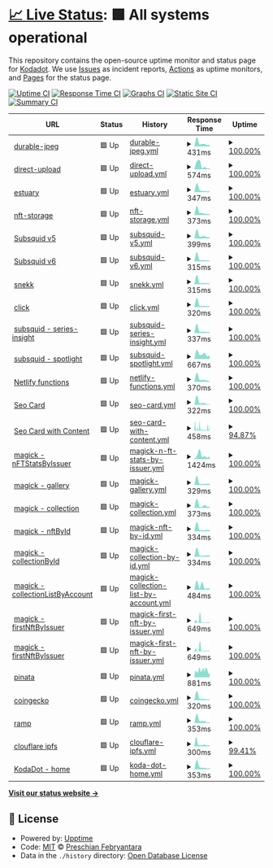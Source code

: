 # [📈 Live Status](https://preschian.github.io/kodadot-status/): <!--live status--> **🟩 All systems operational**

This repository contains the open-source uptime monitor and status page for [Kodadot](https://preschian.github.io/kodadot-status/). We use [Issues](https://github.com/preschian/kodadot-status/issues) as incident reports, [Actions](https://github.com/preschian/kodadot-status/actions) as uptime monitors, and [Pages](https://preschian.github.io/kodadot-status/) for the status page.

[![Uptime CI](https://github.com/preschian/kodadot-status/workflows/Uptime%20CI/badge.svg)](https://github.com/preschian/kodadot-status/actions?query=workflow%3A%22Uptime+CI%22)
[![Response Time CI](https://github.com/preschian/kodadot-status/workflows/Response%20Time%20CI/badge.svg)](https://github.com/preschian/kodadot-status/actions?query=workflow%3A%22Response+Time+CI%22)
[![Graphs CI](https://github.com/preschian/kodadot-status/workflows/Graphs%20CI/badge.svg)](https://github.com/preschian/kodadot-status/actions?query=workflow%3A%22Graphs+CI%22)
[![Static Site CI](https://github.com/preschian/kodadot-status/workflows/Static%20Site%20CI/badge.svg)](https://github.com/preschian/kodadot-status/actions?query=workflow%3A%22Static+Site+CI%22)
[![Summary CI](https://github.com/preschian/kodadot-status/workflows/Summary%20CI/badge.svg)](https://github.com/preschian/kodadot-status/actions?query=workflow%3A%22Summary+CI%22)

<!--start: status pages-->
<!-- This summary is generated by Upptime (https://github.com/upptime/upptime) -->
<!-- Do not edit this manually, your changes will be overwritten -->
<!-- prettier-ignore -->
| URL | Status | History | Response Time | Uptime |
| --- | ------ | ------- | ------------- | ------ |
| <img alt="" src="https://favicons.githubusercontent.com/durable-jpeg.kodadot.workers.dev" height="13"> [durable-jpeg](https://durable-jpeg.kodadot.workers.dev/batch) | 🟩 Up | [durable-jpeg.yml](https://github.com/preschian/kodadot-status/commits/HEAD/history/durable-jpeg.yml) | <details><summary><img alt="Response time graph" src="./graphs/durable-jpeg/response-time-week.png" height="20"> 431ms</summary><br><a href="https://preschian.github.io/kodadot-status/history/durable-jpeg"><img alt="Response time 431" src="https://img.shields.io/endpoint?url=https%3A%2F%2Fraw.githubusercontent.com%2Fpreschian%2Fkodadot-status%2FHEAD%2Fapi%2Fdurable-jpeg%2Fresponse-time.json"></a><br><a href="https://preschian.github.io/kodadot-status/history/durable-jpeg"><img alt="24-hour response time 244" src="https://img.shields.io/endpoint?url=https%3A%2F%2Fraw.githubusercontent.com%2Fpreschian%2Fkodadot-status%2FHEAD%2Fapi%2Fdurable-jpeg%2Fresponse-time-day.json"></a><br><a href="https://preschian.github.io/kodadot-status/history/durable-jpeg"><img alt="7-day response time 431" src="https://img.shields.io/endpoint?url=https%3A%2F%2Fraw.githubusercontent.com%2Fpreschian%2Fkodadot-status%2FHEAD%2Fapi%2Fdurable-jpeg%2Fresponse-time-week.json"></a><br><a href="https://preschian.github.io/kodadot-status/history/durable-jpeg"><img alt="30-day response time 431" src="https://img.shields.io/endpoint?url=https%3A%2F%2Fraw.githubusercontent.com%2Fpreschian%2Fkodadot-status%2FHEAD%2Fapi%2Fdurable-jpeg%2Fresponse-time-month.json"></a><br><a href="https://preschian.github.io/kodadot-status/history/durable-jpeg"><img alt="1-year response time 431" src="https://img.shields.io/endpoint?url=https%3A%2F%2Fraw.githubusercontent.com%2Fpreschian%2Fkodadot-status%2FHEAD%2Fapi%2Fdurable-jpeg%2Fresponse-time-year.json"></a></details> | <details><summary><a href="https://preschian.github.io/kodadot-status/history/durable-jpeg">100.00%</a></summary><a href="https://preschian.github.io/kodadot-status/history/durable-jpeg"><img alt="All-time uptime 100.00%" src="https://img.shields.io/endpoint?url=https%3A%2F%2Fraw.githubusercontent.com%2Fpreschian%2Fkodadot-status%2FHEAD%2Fapi%2Fdurable-jpeg%2Fuptime.json"></a><br><a href="https://preschian.github.io/kodadot-status/history/durable-jpeg"><img alt="24-hour uptime 100.00%" src="https://img.shields.io/endpoint?url=https%3A%2F%2Fraw.githubusercontent.com%2Fpreschian%2Fkodadot-status%2FHEAD%2Fapi%2Fdurable-jpeg%2Fuptime-day.json"></a><br><a href="https://preschian.github.io/kodadot-status/history/durable-jpeg"><img alt="7-day uptime 100.00%" src="https://img.shields.io/endpoint?url=https%3A%2F%2Fraw.githubusercontent.com%2Fpreschian%2Fkodadot-status%2FHEAD%2Fapi%2Fdurable-jpeg%2Fuptime-week.json"></a><br><a href="https://preschian.github.io/kodadot-status/history/durable-jpeg"><img alt="30-day uptime 100.00%" src="https://img.shields.io/endpoint?url=https%3A%2F%2Fraw.githubusercontent.com%2Fpreschian%2Fkodadot-status%2FHEAD%2Fapi%2Fdurable-jpeg%2Fuptime-month.json"></a><br><a href="https://preschian.github.io/kodadot-status/history/durable-jpeg"><img alt="1-year uptime 100.00%" src="https://img.shields.io/endpoint?url=https%3A%2F%2Fraw.githubusercontent.com%2Fpreschian%2Fkodadot-status%2FHEAD%2Fapi%2Fdurable-jpeg%2Fuptime-year.json"></a></details>
| <img alt="" src="https://favicons.githubusercontent.com/direct-upload.kodadot.workers.dev" height="13"> [direct-upload](https://direct-upload.kodadot.workers.dev/) | 🟩 Up | [direct-upload.yml](https://github.com/preschian/kodadot-status/commits/HEAD/history/direct-upload.yml) | <details><summary><img alt="Response time graph" src="./graphs/direct-upload/response-time-week.png" height="20"> 574ms</summary><br><a href="https://preschian.github.io/kodadot-status/history/direct-upload"><img alt="Response time 574" src="https://img.shields.io/endpoint?url=https%3A%2F%2Fraw.githubusercontent.com%2Fpreschian%2Fkodadot-status%2FHEAD%2Fapi%2Fdirect-upload%2Fresponse-time.json"></a><br><a href="https://preschian.github.io/kodadot-status/history/direct-upload"><img alt="24-hour response time 110" src="https://img.shields.io/endpoint?url=https%3A%2F%2Fraw.githubusercontent.com%2Fpreschian%2Fkodadot-status%2FHEAD%2Fapi%2Fdirect-upload%2Fresponse-time-day.json"></a><br><a href="https://preschian.github.io/kodadot-status/history/direct-upload"><img alt="7-day response time 574" src="https://img.shields.io/endpoint?url=https%3A%2F%2Fraw.githubusercontent.com%2Fpreschian%2Fkodadot-status%2FHEAD%2Fapi%2Fdirect-upload%2Fresponse-time-week.json"></a><br><a href="https://preschian.github.io/kodadot-status/history/direct-upload"><img alt="30-day response time 574" src="https://img.shields.io/endpoint?url=https%3A%2F%2Fraw.githubusercontent.com%2Fpreschian%2Fkodadot-status%2FHEAD%2Fapi%2Fdirect-upload%2Fresponse-time-month.json"></a><br><a href="https://preschian.github.io/kodadot-status/history/direct-upload"><img alt="1-year response time 574" src="https://img.shields.io/endpoint?url=https%3A%2F%2Fraw.githubusercontent.com%2Fpreschian%2Fkodadot-status%2FHEAD%2Fapi%2Fdirect-upload%2Fresponse-time-year.json"></a></details> | <details><summary><a href="https://preschian.github.io/kodadot-status/history/direct-upload">100.00%</a></summary><a href="https://preschian.github.io/kodadot-status/history/direct-upload"><img alt="All-time uptime 100.00%" src="https://img.shields.io/endpoint?url=https%3A%2F%2Fraw.githubusercontent.com%2Fpreschian%2Fkodadot-status%2FHEAD%2Fapi%2Fdirect-upload%2Fuptime.json"></a><br><a href="https://preschian.github.io/kodadot-status/history/direct-upload"><img alt="24-hour uptime 100.00%" src="https://img.shields.io/endpoint?url=https%3A%2F%2Fraw.githubusercontent.com%2Fpreschian%2Fkodadot-status%2FHEAD%2Fapi%2Fdirect-upload%2Fuptime-day.json"></a><br><a href="https://preschian.github.io/kodadot-status/history/direct-upload"><img alt="7-day uptime 100.00%" src="https://img.shields.io/endpoint?url=https%3A%2F%2Fraw.githubusercontent.com%2Fpreschian%2Fkodadot-status%2FHEAD%2Fapi%2Fdirect-upload%2Fuptime-week.json"></a><br><a href="https://preschian.github.io/kodadot-status/history/direct-upload"><img alt="30-day uptime 100.00%" src="https://img.shields.io/endpoint?url=https%3A%2F%2Fraw.githubusercontent.com%2Fpreschian%2Fkodadot-status%2FHEAD%2Fapi%2Fdirect-upload%2Fuptime-month.json"></a><br><a href="https://preschian.github.io/kodadot-status/history/direct-upload"><img alt="1-year uptime 100.00%" src="https://img.shields.io/endpoint?url=https%3A%2F%2Fraw.githubusercontent.com%2Fpreschian%2Fkodadot-status%2FHEAD%2Fapi%2Fdirect-upload%2Fuptime-year.json"></a></details>
| <img alt="" src="https://favicons.githubusercontent.com/pinning.kodadot.workers.dev" height="13"> [estuary](https://pinning.kodadot.workers.dev/) | 🟩 Up | [estuary.yml](https://github.com/preschian/kodadot-status/commits/HEAD/history/estuary.yml) | <details><summary><img alt="Response time graph" src="./graphs/estuary/response-time-week.png" height="20"> 347ms</summary><br><a href="https://preschian.github.io/kodadot-status/history/estuary"><img alt="Response time 347" src="https://img.shields.io/endpoint?url=https%3A%2F%2Fraw.githubusercontent.com%2Fpreschian%2Fkodadot-status%2FHEAD%2Fapi%2Festuary%2Fresponse-time.json"></a><br><a href="https://preschian.github.io/kodadot-status/history/estuary"><img alt="24-hour response time 113" src="https://img.shields.io/endpoint?url=https%3A%2F%2Fraw.githubusercontent.com%2Fpreschian%2Fkodadot-status%2FHEAD%2Fapi%2Festuary%2Fresponse-time-day.json"></a><br><a href="https://preschian.github.io/kodadot-status/history/estuary"><img alt="7-day response time 347" src="https://img.shields.io/endpoint?url=https%3A%2F%2Fraw.githubusercontent.com%2Fpreschian%2Fkodadot-status%2FHEAD%2Fapi%2Festuary%2Fresponse-time-week.json"></a><br><a href="https://preschian.github.io/kodadot-status/history/estuary"><img alt="30-day response time 347" src="https://img.shields.io/endpoint?url=https%3A%2F%2Fraw.githubusercontent.com%2Fpreschian%2Fkodadot-status%2FHEAD%2Fapi%2Festuary%2Fresponse-time-month.json"></a><br><a href="https://preschian.github.io/kodadot-status/history/estuary"><img alt="1-year response time 347" src="https://img.shields.io/endpoint?url=https%3A%2F%2Fraw.githubusercontent.com%2Fpreschian%2Fkodadot-status%2FHEAD%2Fapi%2Festuary%2Fresponse-time-year.json"></a></details> | <details><summary><a href="https://preschian.github.io/kodadot-status/history/estuary">100.00%</a></summary><a href="https://preschian.github.io/kodadot-status/history/estuary"><img alt="All-time uptime 100.00%" src="https://img.shields.io/endpoint?url=https%3A%2F%2Fraw.githubusercontent.com%2Fpreschian%2Fkodadot-status%2FHEAD%2Fapi%2Festuary%2Fuptime.json"></a><br><a href="https://preschian.github.io/kodadot-status/history/estuary"><img alt="24-hour uptime 100.00%" src="https://img.shields.io/endpoint?url=https%3A%2F%2Fraw.githubusercontent.com%2Fpreschian%2Fkodadot-status%2FHEAD%2Fapi%2Festuary%2Fuptime-day.json"></a><br><a href="https://preschian.github.io/kodadot-status/history/estuary"><img alt="7-day uptime 100.00%" src="https://img.shields.io/endpoint?url=https%3A%2F%2Fraw.githubusercontent.com%2Fpreschian%2Fkodadot-status%2FHEAD%2Fapi%2Festuary%2Fuptime-week.json"></a><br><a href="https://preschian.github.io/kodadot-status/history/estuary"><img alt="30-day uptime 100.00%" src="https://img.shields.io/endpoint?url=https%3A%2F%2Fraw.githubusercontent.com%2Fpreschian%2Fkodadot-status%2FHEAD%2Fapi%2Festuary%2Fuptime-month.json"></a><br><a href="https://preschian.github.io/kodadot-status/history/estuary"><img alt="1-year uptime 100.00%" src="https://img.shields.io/endpoint?url=https%3A%2F%2Fraw.githubusercontent.com%2Fpreschian%2Fkodadot-status%2FHEAD%2Fapi%2Festuary%2Fuptime-year.json"></a></details>
| <img alt="" src="https://favicons.githubusercontent.com/nft-storage.kodadot.workers.dev" height="13"> [nft-storage](https://nft-storage.kodadot.workers.dev/) | 🟩 Up | [nft-storage.yml](https://github.com/preschian/kodadot-status/commits/HEAD/history/nft-storage.yml) | <details><summary><img alt="Response time graph" src="./graphs/nft-storage/response-time-week.png" height="20"> 373ms</summary><br><a href="https://preschian.github.io/kodadot-status/history/nft-storage"><img alt="Response time 373" src="https://img.shields.io/endpoint?url=https%3A%2F%2Fraw.githubusercontent.com%2Fpreschian%2Fkodadot-status%2FHEAD%2Fapi%2Fnft-storage%2Fresponse-time.json"></a><br><a href="https://preschian.github.io/kodadot-status/history/nft-storage"><img alt="24-hour response time 135" src="https://img.shields.io/endpoint?url=https%3A%2F%2Fraw.githubusercontent.com%2Fpreschian%2Fkodadot-status%2FHEAD%2Fapi%2Fnft-storage%2Fresponse-time-day.json"></a><br><a href="https://preschian.github.io/kodadot-status/history/nft-storage"><img alt="7-day response time 373" src="https://img.shields.io/endpoint?url=https%3A%2F%2Fraw.githubusercontent.com%2Fpreschian%2Fkodadot-status%2FHEAD%2Fapi%2Fnft-storage%2Fresponse-time-week.json"></a><br><a href="https://preschian.github.io/kodadot-status/history/nft-storage"><img alt="30-day response time 373" src="https://img.shields.io/endpoint?url=https%3A%2F%2Fraw.githubusercontent.com%2Fpreschian%2Fkodadot-status%2FHEAD%2Fapi%2Fnft-storage%2Fresponse-time-month.json"></a><br><a href="https://preschian.github.io/kodadot-status/history/nft-storage"><img alt="1-year response time 373" src="https://img.shields.io/endpoint?url=https%3A%2F%2Fraw.githubusercontent.com%2Fpreschian%2Fkodadot-status%2FHEAD%2Fapi%2Fnft-storage%2Fresponse-time-year.json"></a></details> | <details><summary><a href="https://preschian.github.io/kodadot-status/history/nft-storage">100.00%</a></summary><a href="https://preschian.github.io/kodadot-status/history/nft-storage"><img alt="All-time uptime 100.00%" src="https://img.shields.io/endpoint?url=https%3A%2F%2Fraw.githubusercontent.com%2Fpreschian%2Fkodadot-status%2FHEAD%2Fapi%2Fnft-storage%2Fuptime.json"></a><br><a href="https://preschian.github.io/kodadot-status/history/nft-storage"><img alt="24-hour uptime 100.00%" src="https://img.shields.io/endpoint?url=https%3A%2F%2Fraw.githubusercontent.com%2Fpreschian%2Fkodadot-status%2FHEAD%2Fapi%2Fnft-storage%2Fuptime-day.json"></a><br><a href="https://preschian.github.io/kodadot-status/history/nft-storage"><img alt="7-day uptime 100.00%" src="https://img.shields.io/endpoint?url=https%3A%2F%2Fraw.githubusercontent.com%2Fpreschian%2Fkodadot-status%2FHEAD%2Fapi%2Fnft-storage%2Fuptime-week.json"></a><br><a href="https://preschian.github.io/kodadot-status/history/nft-storage"><img alt="30-day uptime 100.00%" src="https://img.shields.io/endpoint?url=https%3A%2F%2Fraw.githubusercontent.com%2Fpreschian%2Fkodadot-status%2FHEAD%2Fapi%2Fnft-storage%2Fuptime-month.json"></a><br><a href="https://preschian.github.io/kodadot-status/history/nft-storage"><img alt="1-year uptime 100.00%" src="https://img.shields.io/endpoint?url=https%3A%2F%2Fraw.githubusercontent.com%2Fpreschian%2Fkodadot-status%2FHEAD%2Fapi%2Fnft-storage%2Fuptime-year.json"></a></details>
| <img alt="" src="https://favicons.githubusercontent.com/app.gc.subsquid.io" height="13"> [Subsquid v5](https://app.gc.subsquid.io/beta/rubick/005/graphql) | 🟩 Up | [subsquid-v5.yml](https://github.com/preschian/kodadot-status/commits/HEAD/history/subsquid-v5.yml) | <details><summary><img alt="Response time graph" src="./graphs/subsquid-v5/response-time-week.png" height="20"> 399ms</summary><br><a href="https://preschian.github.io/kodadot-status/history/subsquid-v5"><img alt="Response time 399" src="https://img.shields.io/endpoint?url=https%3A%2F%2Fraw.githubusercontent.com%2Fpreschian%2Fkodadot-status%2FHEAD%2Fapi%2Fsubsquid-v5%2Fresponse-time.json"></a><br><a href="https://preschian.github.io/kodadot-status/history/subsquid-v5"><img alt="24-hour response time 169" src="https://img.shields.io/endpoint?url=https%3A%2F%2Fraw.githubusercontent.com%2Fpreschian%2Fkodadot-status%2FHEAD%2Fapi%2Fsubsquid-v5%2Fresponse-time-day.json"></a><br><a href="https://preschian.github.io/kodadot-status/history/subsquid-v5"><img alt="7-day response time 399" src="https://img.shields.io/endpoint?url=https%3A%2F%2Fraw.githubusercontent.com%2Fpreschian%2Fkodadot-status%2FHEAD%2Fapi%2Fsubsquid-v5%2Fresponse-time-week.json"></a><br><a href="https://preschian.github.io/kodadot-status/history/subsquid-v5"><img alt="30-day response time 399" src="https://img.shields.io/endpoint?url=https%3A%2F%2Fraw.githubusercontent.com%2Fpreschian%2Fkodadot-status%2FHEAD%2Fapi%2Fsubsquid-v5%2Fresponse-time-month.json"></a><br><a href="https://preschian.github.io/kodadot-status/history/subsquid-v5"><img alt="1-year response time 399" src="https://img.shields.io/endpoint?url=https%3A%2F%2Fraw.githubusercontent.com%2Fpreschian%2Fkodadot-status%2FHEAD%2Fapi%2Fsubsquid-v5%2Fresponse-time-year.json"></a></details> | <details><summary><a href="https://preschian.github.io/kodadot-status/history/subsquid-v5">100.00%</a></summary><a href="https://preschian.github.io/kodadot-status/history/subsquid-v5"><img alt="All-time uptime 100.00%" src="https://img.shields.io/endpoint?url=https%3A%2F%2Fraw.githubusercontent.com%2Fpreschian%2Fkodadot-status%2FHEAD%2Fapi%2Fsubsquid-v5%2Fuptime.json"></a><br><a href="https://preschian.github.io/kodadot-status/history/subsquid-v5"><img alt="24-hour uptime 100.00%" src="https://img.shields.io/endpoint?url=https%3A%2F%2Fraw.githubusercontent.com%2Fpreschian%2Fkodadot-status%2FHEAD%2Fapi%2Fsubsquid-v5%2Fuptime-day.json"></a><br><a href="https://preschian.github.io/kodadot-status/history/subsquid-v5"><img alt="7-day uptime 100.00%" src="https://img.shields.io/endpoint?url=https%3A%2F%2Fraw.githubusercontent.com%2Fpreschian%2Fkodadot-status%2FHEAD%2Fapi%2Fsubsquid-v5%2Fuptime-week.json"></a><br><a href="https://preschian.github.io/kodadot-status/history/subsquid-v5"><img alt="30-day uptime 100.00%" src="https://img.shields.io/endpoint?url=https%3A%2F%2Fraw.githubusercontent.com%2Fpreschian%2Fkodadot-status%2FHEAD%2Fapi%2Fsubsquid-v5%2Fuptime-month.json"></a><br><a href="https://preschian.github.io/kodadot-status/history/subsquid-v5"><img alt="1-year uptime 100.00%" src="https://img.shields.io/endpoint?url=https%3A%2F%2Fraw.githubusercontent.com%2Fpreschian%2Fkodadot-status%2FHEAD%2Fapi%2Fsubsquid-v5%2Fuptime-year.json"></a></details>
| <img alt="" src="https://favicons.githubusercontent.com/app.gc.subsquid.io" height="13"> [Subsquid v6](https://app.gc.subsquid.io/beta/rubick/006/graphql) | 🟩 Up | [subsquid-v6.yml](https://github.com/preschian/kodadot-status/commits/HEAD/history/subsquid-v6.yml) | <details><summary><img alt="Response time graph" src="./graphs/subsquid-v6/response-time-week.png" height="20"> 315ms</summary><br><a href="https://preschian.github.io/kodadot-status/history/subsquid-v6"><img alt="Response time 315" src="https://img.shields.io/endpoint?url=https%3A%2F%2Fraw.githubusercontent.com%2Fpreschian%2Fkodadot-status%2FHEAD%2Fapi%2Fsubsquid-v6%2Fresponse-time.json"></a><br><a href="https://preschian.github.io/kodadot-status/history/subsquid-v6"><img alt="24-hour response time 104" src="https://img.shields.io/endpoint?url=https%3A%2F%2Fraw.githubusercontent.com%2Fpreschian%2Fkodadot-status%2FHEAD%2Fapi%2Fsubsquid-v6%2Fresponse-time-day.json"></a><br><a href="https://preschian.github.io/kodadot-status/history/subsquid-v6"><img alt="7-day response time 315" src="https://img.shields.io/endpoint?url=https%3A%2F%2Fraw.githubusercontent.com%2Fpreschian%2Fkodadot-status%2FHEAD%2Fapi%2Fsubsquid-v6%2Fresponse-time-week.json"></a><br><a href="https://preschian.github.io/kodadot-status/history/subsquid-v6"><img alt="30-day response time 315" src="https://img.shields.io/endpoint?url=https%3A%2F%2Fraw.githubusercontent.com%2Fpreschian%2Fkodadot-status%2FHEAD%2Fapi%2Fsubsquid-v6%2Fresponse-time-month.json"></a><br><a href="https://preschian.github.io/kodadot-status/history/subsquid-v6"><img alt="1-year response time 315" src="https://img.shields.io/endpoint?url=https%3A%2F%2Fraw.githubusercontent.com%2Fpreschian%2Fkodadot-status%2FHEAD%2Fapi%2Fsubsquid-v6%2Fresponse-time-year.json"></a></details> | <details><summary><a href="https://preschian.github.io/kodadot-status/history/subsquid-v6">100.00%</a></summary><a href="https://preschian.github.io/kodadot-status/history/subsquid-v6"><img alt="All-time uptime 100.00%" src="https://img.shields.io/endpoint?url=https%3A%2F%2Fraw.githubusercontent.com%2Fpreschian%2Fkodadot-status%2FHEAD%2Fapi%2Fsubsquid-v6%2Fuptime.json"></a><br><a href="https://preschian.github.io/kodadot-status/history/subsquid-v6"><img alt="24-hour uptime 100.00%" src="https://img.shields.io/endpoint?url=https%3A%2F%2Fraw.githubusercontent.com%2Fpreschian%2Fkodadot-status%2FHEAD%2Fapi%2Fsubsquid-v6%2Fuptime-day.json"></a><br><a href="https://preschian.github.io/kodadot-status/history/subsquid-v6"><img alt="7-day uptime 100.00%" src="https://img.shields.io/endpoint?url=https%3A%2F%2Fraw.githubusercontent.com%2Fpreschian%2Fkodadot-status%2FHEAD%2Fapi%2Fsubsquid-v6%2Fuptime-week.json"></a><br><a href="https://preschian.github.io/kodadot-status/history/subsquid-v6"><img alt="30-day uptime 100.00%" src="https://img.shields.io/endpoint?url=https%3A%2F%2Fraw.githubusercontent.com%2Fpreschian%2Fkodadot-status%2FHEAD%2Fapi%2Fsubsquid-v6%2Fuptime-month.json"></a><br><a href="https://preschian.github.io/kodadot-status/history/subsquid-v6"><img alt="1-year uptime 100.00%" src="https://img.shields.io/endpoint?url=https%3A%2F%2Fraw.githubusercontent.com%2Fpreschian%2Fkodadot-status%2FHEAD%2Fapi%2Fsubsquid-v6%2Fuptime-year.json"></a></details>
| <img alt="" src="https://favicons.githubusercontent.com/app.gc.subsquid.io" height="13"> [snekk](https://app.gc.subsquid.io/beta/snekk/003/graphql) | 🟩 Up | [snekk.yml](https://github.com/preschian/kodadot-status/commits/HEAD/history/snekk.yml) | <details><summary><img alt="Response time graph" src="./graphs/snekk/response-time-week.png" height="20"> 315ms</summary><br><a href="https://preschian.github.io/kodadot-status/history/snekk"><img alt="Response time 315" src="https://img.shields.io/endpoint?url=https%3A%2F%2Fraw.githubusercontent.com%2Fpreschian%2Fkodadot-status%2FHEAD%2Fapi%2Fsnekk%2Fresponse-time.json"></a><br><a href="https://preschian.github.io/kodadot-status/history/snekk"><img alt="24-hour response time 107" src="https://img.shields.io/endpoint?url=https%3A%2F%2Fraw.githubusercontent.com%2Fpreschian%2Fkodadot-status%2FHEAD%2Fapi%2Fsnekk%2Fresponse-time-day.json"></a><br><a href="https://preschian.github.io/kodadot-status/history/snekk"><img alt="7-day response time 315" src="https://img.shields.io/endpoint?url=https%3A%2F%2Fraw.githubusercontent.com%2Fpreschian%2Fkodadot-status%2FHEAD%2Fapi%2Fsnekk%2Fresponse-time-week.json"></a><br><a href="https://preschian.github.io/kodadot-status/history/snekk"><img alt="30-day response time 315" src="https://img.shields.io/endpoint?url=https%3A%2F%2Fraw.githubusercontent.com%2Fpreschian%2Fkodadot-status%2FHEAD%2Fapi%2Fsnekk%2Fresponse-time-month.json"></a><br><a href="https://preschian.github.io/kodadot-status/history/snekk"><img alt="1-year response time 315" src="https://img.shields.io/endpoint?url=https%3A%2F%2Fraw.githubusercontent.com%2Fpreschian%2Fkodadot-status%2FHEAD%2Fapi%2Fsnekk%2Fresponse-time-year.json"></a></details> | <details><summary><a href="https://preschian.github.io/kodadot-status/history/snekk">100.00%</a></summary><a href="https://preschian.github.io/kodadot-status/history/snekk"><img alt="All-time uptime 100.00%" src="https://img.shields.io/endpoint?url=https%3A%2F%2Fraw.githubusercontent.com%2Fpreschian%2Fkodadot-status%2FHEAD%2Fapi%2Fsnekk%2Fuptime.json"></a><br><a href="https://preschian.github.io/kodadot-status/history/snekk"><img alt="24-hour uptime 100.00%" src="https://img.shields.io/endpoint?url=https%3A%2F%2Fraw.githubusercontent.com%2Fpreschian%2Fkodadot-status%2FHEAD%2Fapi%2Fsnekk%2Fuptime-day.json"></a><br><a href="https://preschian.github.io/kodadot-status/history/snekk"><img alt="7-day uptime 100.00%" src="https://img.shields.io/endpoint?url=https%3A%2F%2Fraw.githubusercontent.com%2Fpreschian%2Fkodadot-status%2FHEAD%2Fapi%2Fsnekk%2Fuptime-week.json"></a><br><a href="https://preschian.github.io/kodadot-status/history/snekk"><img alt="30-day uptime 100.00%" src="https://img.shields.io/endpoint?url=https%3A%2F%2Fraw.githubusercontent.com%2Fpreschian%2Fkodadot-status%2FHEAD%2Fapi%2Fsnekk%2Fuptime-month.json"></a><br><a href="https://preschian.github.io/kodadot-status/history/snekk"><img alt="1-year uptime 100.00%" src="https://img.shields.io/endpoint?url=https%3A%2F%2Fraw.githubusercontent.com%2Fpreschian%2Fkodadot-status%2FHEAD%2Fapi%2Fsnekk%2Fuptime-year.json"></a></details>
| <img alt="" src="https://favicons.githubusercontent.com/app.gc.subsquid.io" height="13"> [click](https://app.gc.subsquid.io/beta/click/001-rc0/graphql) | 🟩 Up | [click.yml](https://github.com/preschian/kodadot-status/commits/HEAD/history/click.yml) | <details><summary><img alt="Response time graph" src="./graphs/click/response-time-week.png" height="20"> 320ms</summary><br><a href="https://preschian.github.io/kodadot-status/history/click"><img alt="Response time 320" src="https://img.shields.io/endpoint?url=https%3A%2F%2Fraw.githubusercontent.com%2Fpreschian%2Fkodadot-status%2FHEAD%2Fapi%2Fclick%2Fresponse-time.json"></a><br><a href="https://preschian.github.io/kodadot-status/history/click"><img alt="24-hour response time 115" src="https://img.shields.io/endpoint?url=https%3A%2F%2Fraw.githubusercontent.com%2Fpreschian%2Fkodadot-status%2FHEAD%2Fapi%2Fclick%2Fresponse-time-day.json"></a><br><a href="https://preschian.github.io/kodadot-status/history/click"><img alt="7-day response time 320" src="https://img.shields.io/endpoint?url=https%3A%2F%2Fraw.githubusercontent.com%2Fpreschian%2Fkodadot-status%2FHEAD%2Fapi%2Fclick%2Fresponse-time-week.json"></a><br><a href="https://preschian.github.io/kodadot-status/history/click"><img alt="30-day response time 320" src="https://img.shields.io/endpoint?url=https%3A%2F%2Fraw.githubusercontent.com%2Fpreschian%2Fkodadot-status%2FHEAD%2Fapi%2Fclick%2Fresponse-time-month.json"></a><br><a href="https://preschian.github.io/kodadot-status/history/click"><img alt="1-year response time 320" src="https://img.shields.io/endpoint?url=https%3A%2F%2Fraw.githubusercontent.com%2Fpreschian%2Fkodadot-status%2FHEAD%2Fapi%2Fclick%2Fresponse-time-year.json"></a></details> | <details><summary><a href="https://preschian.github.io/kodadot-status/history/click">100.00%</a></summary><a href="https://preschian.github.io/kodadot-status/history/click"><img alt="All-time uptime 100.00%" src="https://img.shields.io/endpoint?url=https%3A%2F%2Fraw.githubusercontent.com%2Fpreschian%2Fkodadot-status%2FHEAD%2Fapi%2Fclick%2Fuptime.json"></a><br><a href="https://preschian.github.io/kodadot-status/history/click"><img alt="24-hour uptime 100.00%" src="https://img.shields.io/endpoint?url=https%3A%2F%2Fraw.githubusercontent.com%2Fpreschian%2Fkodadot-status%2FHEAD%2Fapi%2Fclick%2Fuptime-day.json"></a><br><a href="https://preschian.github.io/kodadot-status/history/click"><img alt="7-day uptime 100.00%" src="https://img.shields.io/endpoint?url=https%3A%2F%2Fraw.githubusercontent.com%2Fpreschian%2Fkodadot-status%2FHEAD%2Fapi%2Fclick%2Fuptime-week.json"></a><br><a href="https://preschian.github.io/kodadot-status/history/click"><img alt="30-day uptime 100.00%" src="https://img.shields.io/endpoint?url=https%3A%2F%2Fraw.githubusercontent.com%2Fpreschian%2Fkodadot-status%2FHEAD%2Fapi%2Fclick%2Fuptime-month.json"></a><br><a href="https://preschian.github.io/kodadot-status/history/click"><img alt="1-year uptime 100.00%" src="https://img.shields.io/endpoint?url=https%3A%2F%2Fraw.githubusercontent.com%2Fpreschian%2Fkodadot-status%2FHEAD%2Fapi%2Fclick%2Fuptime-year.json"></a></details>
| <img alt="" src="https://favicons.githubusercontent.com/app.gc.subsquid.io" height="13"> [subsquid - series-insight](https://app.gc.subsquid.io/beta/rubick/006/graphql) | 🟩 Up | [subsquid-series-insight.yml](https://github.com/preschian/kodadot-status/commits/HEAD/history/subsquid-series-insight.yml) | <details><summary><img alt="Response time graph" src="./graphs/subsquid-series-insight/response-time-week.png" height="20"> 337ms</summary><br><a href="https://preschian.github.io/kodadot-status/history/subsquid-series-insight"><img alt="Response time 337" src="https://img.shields.io/endpoint?url=https%3A%2F%2Fraw.githubusercontent.com%2Fpreschian%2Fkodadot-status%2FHEAD%2Fapi%2Fsubsquid-series-insight%2Fresponse-time.json"></a><br><a href="https://preschian.github.io/kodadot-status/history/subsquid-series-insight"><img alt="24-hour response time 133" src="https://img.shields.io/endpoint?url=https%3A%2F%2Fraw.githubusercontent.com%2Fpreschian%2Fkodadot-status%2FHEAD%2Fapi%2Fsubsquid-series-insight%2Fresponse-time-day.json"></a><br><a href="https://preschian.github.io/kodadot-status/history/subsquid-series-insight"><img alt="7-day response time 337" src="https://img.shields.io/endpoint?url=https%3A%2F%2Fraw.githubusercontent.com%2Fpreschian%2Fkodadot-status%2FHEAD%2Fapi%2Fsubsquid-series-insight%2Fresponse-time-week.json"></a><br><a href="https://preschian.github.io/kodadot-status/history/subsquid-series-insight"><img alt="30-day response time 337" src="https://img.shields.io/endpoint?url=https%3A%2F%2Fraw.githubusercontent.com%2Fpreschian%2Fkodadot-status%2FHEAD%2Fapi%2Fsubsquid-series-insight%2Fresponse-time-month.json"></a><br><a href="https://preschian.github.io/kodadot-status/history/subsquid-series-insight"><img alt="1-year response time 337" src="https://img.shields.io/endpoint?url=https%3A%2F%2Fraw.githubusercontent.com%2Fpreschian%2Fkodadot-status%2FHEAD%2Fapi%2Fsubsquid-series-insight%2Fresponse-time-year.json"></a></details> | <details><summary><a href="https://preschian.github.io/kodadot-status/history/subsquid-series-insight">100.00%</a></summary><a href="https://preschian.github.io/kodadot-status/history/subsquid-series-insight"><img alt="All-time uptime 100.00%" src="https://img.shields.io/endpoint?url=https%3A%2F%2Fraw.githubusercontent.com%2Fpreschian%2Fkodadot-status%2FHEAD%2Fapi%2Fsubsquid-series-insight%2Fuptime.json"></a><br><a href="https://preschian.github.io/kodadot-status/history/subsquid-series-insight"><img alt="24-hour uptime 100.00%" src="https://img.shields.io/endpoint?url=https%3A%2F%2Fraw.githubusercontent.com%2Fpreschian%2Fkodadot-status%2FHEAD%2Fapi%2Fsubsquid-series-insight%2Fuptime-day.json"></a><br><a href="https://preschian.github.io/kodadot-status/history/subsquid-series-insight"><img alt="7-day uptime 100.00%" src="https://img.shields.io/endpoint?url=https%3A%2F%2Fraw.githubusercontent.com%2Fpreschian%2Fkodadot-status%2FHEAD%2Fapi%2Fsubsquid-series-insight%2Fuptime-week.json"></a><br><a href="https://preschian.github.io/kodadot-status/history/subsquid-series-insight"><img alt="30-day uptime 100.00%" src="https://img.shields.io/endpoint?url=https%3A%2F%2Fraw.githubusercontent.com%2Fpreschian%2Fkodadot-status%2FHEAD%2Fapi%2Fsubsquid-series-insight%2Fuptime-month.json"></a><br><a href="https://preschian.github.io/kodadot-status/history/subsquid-series-insight"><img alt="1-year uptime 100.00%" src="https://img.shields.io/endpoint?url=https%3A%2F%2Fraw.githubusercontent.com%2Fpreschian%2Fkodadot-status%2FHEAD%2Fapi%2Fsubsquid-series-insight%2Fuptime-year.json"></a></details>
| <img alt="" src="https://favicons.githubusercontent.com/app.gc.subsquid.io" height="13"> [subsquid - spotlight](https://app.gc.subsquid.io/beta/rubick/006/graphql) | 🟩 Up | [subsquid-spotlight.yml](https://github.com/preschian/kodadot-status/commits/HEAD/history/subsquid-spotlight.yml) | <details><summary><img alt="Response time graph" src="./graphs/subsquid-spotlight/response-time-week.png" height="20"> 667ms</summary><br><a href="https://preschian.github.io/kodadot-status/history/subsquid-spotlight"><img alt="Response time 667" src="https://img.shields.io/endpoint?url=https%3A%2F%2Fraw.githubusercontent.com%2Fpreschian%2Fkodadot-status%2FHEAD%2Fapi%2Fsubsquid-spotlight%2Fresponse-time.json"></a><br><a href="https://preschian.github.io/kodadot-status/history/subsquid-spotlight"><img alt="24-hour response time 499" src="https://img.shields.io/endpoint?url=https%3A%2F%2Fraw.githubusercontent.com%2Fpreschian%2Fkodadot-status%2FHEAD%2Fapi%2Fsubsquid-spotlight%2Fresponse-time-day.json"></a><br><a href="https://preschian.github.io/kodadot-status/history/subsquid-spotlight"><img alt="7-day response time 667" src="https://img.shields.io/endpoint?url=https%3A%2F%2Fraw.githubusercontent.com%2Fpreschian%2Fkodadot-status%2FHEAD%2Fapi%2Fsubsquid-spotlight%2Fresponse-time-week.json"></a><br><a href="https://preschian.github.io/kodadot-status/history/subsquid-spotlight"><img alt="30-day response time 667" src="https://img.shields.io/endpoint?url=https%3A%2F%2Fraw.githubusercontent.com%2Fpreschian%2Fkodadot-status%2FHEAD%2Fapi%2Fsubsquid-spotlight%2Fresponse-time-month.json"></a><br><a href="https://preschian.github.io/kodadot-status/history/subsquid-spotlight"><img alt="1-year response time 667" src="https://img.shields.io/endpoint?url=https%3A%2F%2Fraw.githubusercontent.com%2Fpreschian%2Fkodadot-status%2FHEAD%2Fapi%2Fsubsquid-spotlight%2Fresponse-time-year.json"></a></details> | <details><summary><a href="https://preschian.github.io/kodadot-status/history/subsquid-spotlight">100.00%</a></summary><a href="https://preschian.github.io/kodadot-status/history/subsquid-spotlight"><img alt="All-time uptime 100.00%" src="https://img.shields.io/endpoint?url=https%3A%2F%2Fraw.githubusercontent.com%2Fpreschian%2Fkodadot-status%2FHEAD%2Fapi%2Fsubsquid-spotlight%2Fuptime.json"></a><br><a href="https://preschian.github.io/kodadot-status/history/subsquid-spotlight"><img alt="24-hour uptime 100.00%" src="https://img.shields.io/endpoint?url=https%3A%2F%2Fraw.githubusercontent.com%2Fpreschian%2Fkodadot-status%2FHEAD%2Fapi%2Fsubsquid-spotlight%2Fuptime-day.json"></a><br><a href="https://preschian.github.io/kodadot-status/history/subsquid-spotlight"><img alt="7-day uptime 100.00%" src="https://img.shields.io/endpoint?url=https%3A%2F%2Fraw.githubusercontent.com%2Fpreschian%2Fkodadot-status%2FHEAD%2Fapi%2Fsubsquid-spotlight%2Fuptime-week.json"></a><br><a href="https://preschian.github.io/kodadot-status/history/subsquid-spotlight"><img alt="30-day uptime 100.00%" src="https://img.shields.io/endpoint?url=https%3A%2F%2Fraw.githubusercontent.com%2Fpreschian%2Fkodadot-status%2FHEAD%2Fapi%2Fsubsquid-spotlight%2Fuptime-month.json"></a><br><a href="https://preschian.github.io/kodadot-status/history/subsquid-spotlight"><img alt="1-year uptime 100.00%" src="https://img.shields.io/endpoint?url=https%3A%2F%2Fraw.githubusercontent.com%2Fpreschian%2Fkodadot-status%2FHEAD%2Fapi%2Fsubsquid-spotlight%2Fuptime-year.json"></a></details>
| <img alt="" src="https://favicons.githubusercontent.com/beta.kodadot.xyz" height="13"> [Netlify functions](https://beta.kodadot.xyz/.netlify/functions/) | 🟩 Up | [netlify-functions.yml](https://github.com/preschian/kodadot-status/commits/HEAD/history/netlify-functions.yml) | <details><summary><img alt="Response time graph" src="./graphs/netlify-functions/response-time-week.png" height="20"> 370ms</summary><br><a href="https://preschian.github.io/kodadot-status/history/netlify-functions"><img alt="Response time 370" src="https://img.shields.io/endpoint?url=https%3A%2F%2Fraw.githubusercontent.com%2Fpreschian%2Fkodadot-status%2FHEAD%2Fapi%2Fnetlify-functions%2Fresponse-time.json"></a><br><a href="https://preschian.github.io/kodadot-status/history/netlify-functions"><img alt="24-hour response time 86" src="https://img.shields.io/endpoint?url=https%3A%2F%2Fraw.githubusercontent.com%2Fpreschian%2Fkodadot-status%2FHEAD%2Fapi%2Fnetlify-functions%2Fresponse-time-day.json"></a><br><a href="https://preschian.github.io/kodadot-status/history/netlify-functions"><img alt="7-day response time 370" src="https://img.shields.io/endpoint?url=https%3A%2F%2Fraw.githubusercontent.com%2Fpreschian%2Fkodadot-status%2FHEAD%2Fapi%2Fnetlify-functions%2Fresponse-time-week.json"></a><br><a href="https://preschian.github.io/kodadot-status/history/netlify-functions"><img alt="30-day response time 370" src="https://img.shields.io/endpoint?url=https%3A%2F%2Fraw.githubusercontent.com%2Fpreschian%2Fkodadot-status%2FHEAD%2Fapi%2Fnetlify-functions%2Fresponse-time-month.json"></a><br><a href="https://preschian.github.io/kodadot-status/history/netlify-functions"><img alt="1-year response time 370" src="https://img.shields.io/endpoint?url=https%3A%2F%2Fraw.githubusercontent.com%2Fpreschian%2Fkodadot-status%2FHEAD%2Fapi%2Fnetlify-functions%2Fresponse-time-year.json"></a></details> | <details><summary><a href="https://preschian.github.io/kodadot-status/history/netlify-functions">100.00%</a></summary><a href="https://preschian.github.io/kodadot-status/history/netlify-functions"><img alt="All-time uptime 100.00%" src="https://img.shields.io/endpoint?url=https%3A%2F%2Fraw.githubusercontent.com%2Fpreschian%2Fkodadot-status%2FHEAD%2Fapi%2Fnetlify-functions%2Fuptime.json"></a><br><a href="https://preschian.github.io/kodadot-status/history/netlify-functions"><img alt="24-hour uptime 100.00%" src="https://img.shields.io/endpoint?url=https%3A%2F%2Fraw.githubusercontent.com%2Fpreschian%2Fkodadot-status%2FHEAD%2Fapi%2Fnetlify-functions%2Fuptime-day.json"></a><br><a href="https://preschian.github.io/kodadot-status/history/netlify-functions"><img alt="7-day uptime 100.00%" src="https://img.shields.io/endpoint?url=https%3A%2F%2Fraw.githubusercontent.com%2Fpreschian%2Fkodadot-status%2FHEAD%2Fapi%2Fnetlify-functions%2Fuptime-week.json"></a><br><a href="https://preschian.github.io/kodadot-status/history/netlify-functions"><img alt="30-day uptime 100.00%" src="https://img.shields.io/endpoint?url=https%3A%2F%2Fraw.githubusercontent.com%2Fpreschian%2Fkodadot-status%2FHEAD%2Fapi%2Fnetlify-functions%2Fuptime-month.json"></a><br><a href="https://preschian.github.io/kodadot-status/history/netlify-functions"><img alt="1-year uptime 100.00%" src="https://img.shields.io/endpoint?url=https%3A%2F%2Fraw.githubusercontent.com%2Fpreschian%2Fkodadot-status%2FHEAD%2Fapi%2Fnetlify-functions%2Fuptime-year.json"></a></details>
| <img alt="" src="https://favicons.githubusercontent.com/og-image-green-seven.vercel.app" height="13"> [Seo Card](https://og-image-green-seven.vercel.app/) | 🟩 Up | [seo-card.yml](https://github.com/preschian/kodadot-status/commits/HEAD/history/seo-card.yml) | <details><summary><img alt="Response time graph" src="./graphs/seo-card/response-time-week.png" height="20"> 322ms</summary><br><a href="https://preschian.github.io/kodadot-status/history/seo-card"><img alt="Response time 322" src="https://img.shields.io/endpoint?url=https%3A%2F%2Fraw.githubusercontent.com%2Fpreschian%2Fkodadot-status%2FHEAD%2Fapi%2Fseo-card%2Fresponse-time.json"></a><br><a href="https://preschian.github.io/kodadot-status/history/seo-card"><img alt="24-hour response time 81" src="https://img.shields.io/endpoint?url=https%3A%2F%2Fraw.githubusercontent.com%2Fpreschian%2Fkodadot-status%2FHEAD%2Fapi%2Fseo-card%2Fresponse-time-day.json"></a><br><a href="https://preschian.github.io/kodadot-status/history/seo-card"><img alt="7-day response time 322" src="https://img.shields.io/endpoint?url=https%3A%2F%2Fraw.githubusercontent.com%2Fpreschian%2Fkodadot-status%2FHEAD%2Fapi%2Fseo-card%2Fresponse-time-week.json"></a><br><a href="https://preschian.github.io/kodadot-status/history/seo-card"><img alt="30-day response time 322" src="https://img.shields.io/endpoint?url=https%3A%2F%2Fraw.githubusercontent.com%2Fpreschian%2Fkodadot-status%2FHEAD%2Fapi%2Fseo-card%2Fresponse-time-month.json"></a><br><a href="https://preschian.github.io/kodadot-status/history/seo-card"><img alt="1-year response time 322" src="https://img.shields.io/endpoint?url=https%3A%2F%2Fraw.githubusercontent.com%2Fpreschian%2Fkodadot-status%2FHEAD%2Fapi%2Fseo-card%2Fresponse-time-year.json"></a></details> | <details><summary><a href="https://preschian.github.io/kodadot-status/history/seo-card">100.00%</a></summary><a href="https://preschian.github.io/kodadot-status/history/seo-card"><img alt="All-time uptime 100.00%" src="https://img.shields.io/endpoint?url=https%3A%2F%2Fraw.githubusercontent.com%2Fpreschian%2Fkodadot-status%2FHEAD%2Fapi%2Fseo-card%2Fuptime.json"></a><br><a href="https://preschian.github.io/kodadot-status/history/seo-card"><img alt="24-hour uptime 100.00%" src="https://img.shields.io/endpoint?url=https%3A%2F%2Fraw.githubusercontent.com%2Fpreschian%2Fkodadot-status%2FHEAD%2Fapi%2Fseo-card%2Fuptime-day.json"></a><br><a href="https://preschian.github.io/kodadot-status/history/seo-card"><img alt="7-day uptime 100.00%" src="https://img.shields.io/endpoint?url=https%3A%2F%2Fraw.githubusercontent.com%2Fpreschian%2Fkodadot-status%2FHEAD%2Fapi%2Fseo-card%2Fuptime-week.json"></a><br><a href="https://preschian.github.io/kodadot-status/history/seo-card"><img alt="30-day uptime 100.00%" src="https://img.shields.io/endpoint?url=https%3A%2F%2Fraw.githubusercontent.com%2Fpreschian%2Fkodadot-status%2FHEAD%2Fapi%2Fseo-card%2Fuptime-month.json"></a><br><a href="https://preschian.github.io/kodadot-status/history/seo-card"><img alt="1-year uptime 100.00%" src="https://img.shields.io/endpoint?url=https%3A%2F%2Fraw.githubusercontent.com%2Fpreschian%2Fkodadot-status%2FHEAD%2Fapi%2Fseo-card%2Fuptime-year.json"></a></details>
| <img alt="" src="https://favicons.githubusercontent.com/og-image-green-seven.vercel.app" height="13"> [Seo Card with Content](https://og-image-green-seven.vercel.app/Kusama%20Bot%20120.jpeg?price=&image=https://kodadot.mypinata.cloud/ipfs/bafkreiefbdznbjx7ixsdvezdtupj7xpdmgigm7uygl26mk2bozwolemodi&mime=image/jpeg) | 🟩 Up | [seo-card-with-content.yml](https://github.com/preschian/kodadot-status/commits/HEAD/history/seo-card-with-content.yml) | <details><summary><img alt="Response time graph" src="./graphs/seo-card-with-content/response-time-week.png" height="20"> 458ms</summary><br><a href="https://preschian.github.io/kodadot-status/history/seo-card-with-content"><img alt="Response time 458" src="https://img.shields.io/endpoint?url=https%3A%2F%2Fraw.githubusercontent.com%2Fpreschian%2Fkodadot-status%2FHEAD%2Fapi%2Fseo-card-with-content%2Fresponse-time.json"></a><br><a href="https://preschian.github.io/kodadot-status/history/seo-card-with-content"><img alt="24-hour response time 655" src="https://img.shields.io/endpoint?url=https%3A%2F%2Fraw.githubusercontent.com%2Fpreschian%2Fkodadot-status%2FHEAD%2Fapi%2Fseo-card-with-content%2Fresponse-time-day.json"></a><br><a href="https://preschian.github.io/kodadot-status/history/seo-card-with-content"><img alt="7-day response time 458" src="https://img.shields.io/endpoint?url=https%3A%2F%2Fraw.githubusercontent.com%2Fpreschian%2Fkodadot-status%2FHEAD%2Fapi%2Fseo-card-with-content%2Fresponse-time-week.json"></a><br><a href="https://preschian.github.io/kodadot-status/history/seo-card-with-content"><img alt="30-day response time 458" src="https://img.shields.io/endpoint?url=https%3A%2F%2Fraw.githubusercontent.com%2Fpreschian%2Fkodadot-status%2FHEAD%2Fapi%2Fseo-card-with-content%2Fresponse-time-month.json"></a><br><a href="https://preschian.github.io/kodadot-status/history/seo-card-with-content"><img alt="1-year response time 458" src="https://img.shields.io/endpoint?url=https%3A%2F%2Fraw.githubusercontent.com%2Fpreschian%2Fkodadot-status%2FHEAD%2Fapi%2Fseo-card-with-content%2Fresponse-time-year.json"></a></details> | <details><summary><a href="https://preschian.github.io/kodadot-status/history/seo-card-with-content">94.87%</a></summary><a href="https://preschian.github.io/kodadot-status/history/seo-card-with-content"><img alt="All-time uptime 94.87%" src="https://img.shields.io/endpoint?url=https%3A%2F%2Fraw.githubusercontent.com%2Fpreschian%2Fkodadot-status%2FHEAD%2Fapi%2Fseo-card-with-content%2Fuptime.json"></a><br><a href="https://preschian.github.io/kodadot-status/history/seo-card-with-content"><img alt="24-hour uptime 94.65%" src="https://img.shields.io/endpoint?url=https%3A%2F%2Fraw.githubusercontent.com%2Fpreschian%2Fkodadot-status%2FHEAD%2Fapi%2Fseo-card-with-content%2Fuptime-day.json"></a><br><a href="https://preschian.github.io/kodadot-status/history/seo-card-with-content"><img alt="7-day uptime 94.87%" src="https://img.shields.io/endpoint?url=https%3A%2F%2Fraw.githubusercontent.com%2Fpreschian%2Fkodadot-status%2FHEAD%2Fapi%2Fseo-card-with-content%2Fuptime-week.json"></a><br><a href="https://preschian.github.io/kodadot-status/history/seo-card-with-content"><img alt="30-day uptime 94.87%" src="https://img.shields.io/endpoint?url=https%3A%2F%2Fraw.githubusercontent.com%2Fpreschian%2Fkodadot-status%2FHEAD%2Fapi%2Fseo-card-with-content%2Fuptime-month.json"></a><br><a href="https://preschian.github.io/kodadot-status/history/seo-card-with-content"><img alt="1-year uptime 94.87%" src="https://img.shields.io/endpoint?url=https%3A%2F%2Fraw.githubusercontent.com%2Fpreschian%2Fkodadot-status%2FHEAD%2Fapi%2Fseo-card-with-content%2Fuptime-year.json"></a></details>
| <img alt="" src="https://favicons.githubusercontent.com/api.subquery.network" height="13"> [magick - nFTStatsByIssuer](https://api.subquery.network/sq/vikiival/magick) | 🟩 Up | [magick-n-ft-stats-by-issuer.yml](https://github.com/preschian/kodadot-status/commits/HEAD/history/magick-n-ft-stats-by-issuer.yml) | <details><summary><img alt="Response time graph" src="./graphs/magick-n-ft-stats-by-issuer/response-time-week.png" height="20"> 1424ms</summary><br><a href="https://preschian.github.io/kodadot-status/history/magick-n-ft-stats-by-issuer"><img alt="Response time 1424" src="https://img.shields.io/endpoint?url=https%3A%2F%2Fraw.githubusercontent.com%2Fpreschian%2Fkodadot-status%2FHEAD%2Fapi%2Fmagick-n-ft-stats-by-issuer%2Fresponse-time.json"></a><br><a href="https://preschian.github.io/kodadot-status/history/magick-n-ft-stats-by-issuer"><img alt="24-hour response time 1018" src="https://img.shields.io/endpoint?url=https%3A%2F%2Fraw.githubusercontent.com%2Fpreschian%2Fkodadot-status%2FHEAD%2Fapi%2Fmagick-n-ft-stats-by-issuer%2Fresponse-time-day.json"></a><br><a href="https://preschian.github.io/kodadot-status/history/magick-n-ft-stats-by-issuer"><img alt="7-day response time 1424" src="https://img.shields.io/endpoint?url=https%3A%2F%2Fraw.githubusercontent.com%2Fpreschian%2Fkodadot-status%2FHEAD%2Fapi%2Fmagick-n-ft-stats-by-issuer%2Fresponse-time-week.json"></a><br><a href="https://preschian.github.io/kodadot-status/history/magick-n-ft-stats-by-issuer"><img alt="30-day response time 1424" src="https://img.shields.io/endpoint?url=https%3A%2F%2Fraw.githubusercontent.com%2Fpreschian%2Fkodadot-status%2FHEAD%2Fapi%2Fmagick-n-ft-stats-by-issuer%2Fresponse-time-month.json"></a><br><a href="https://preschian.github.io/kodadot-status/history/magick-n-ft-stats-by-issuer"><img alt="1-year response time 1424" src="https://img.shields.io/endpoint?url=https%3A%2F%2Fraw.githubusercontent.com%2Fpreschian%2Fkodadot-status%2FHEAD%2Fapi%2Fmagick-n-ft-stats-by-issuer%2Fresponse-time-year.json"></a></details> | <details><summary><a href="https://preschian.github.io/kodadot-status/history/magick-n-ft-stats-by-issuer">100.00%</a></summary><a href="https://preschian.github.io/kodadot-status/history/magick-n-ft-stats-by-issuer"><img alt="All-time uptime 100.00%" src="https://img.shields.io/endpoint?url=https%3A%2F%2Fraw.githubusercontent.com%2Fpreschian%2Fkodadot-status%2FHEAD%2Fapi%2Fmagick-n-ft-stats-by-issuer%2Fuptime.json"></a><br><a href="https://preschian.github.io/kodadot-status/history/magick-n-ft-stats-by-issuer"><img alt="24-hour uptime 100.00%" src="https://img.shields.io/endpoint?url=https%3A%2F%2Fraw.githubusercontent.com%2Fpreschian%2Fkodadot-status%2FHEAD%2Fapi%2Fmagick-n-ft-stats-by-issuer%2Fuptime-day.json"></a><br><a href="https://preschian.github.io/kodadot-status/history/magick-n-ft-stats-by-issuer"><img alt="7-day uptime 100.00%" src="https://img.shields.io/endpoint?url=https%3A%2F%2Fraw.githubusercontent.com%2Fpreschian%2Fkodadot-status%2FHEAD%2Fapi%2Fmagick-n-ft-stats-by-issuer%2Fuptime-week.json"></a><br><a href="https://preschian.github.io/kodadot-status/history/magick-n-ft-stats-by-issuer"><img alt="30-day uptime 100.00%" src="https://img.shields.io/endpoint?url=https%3A%2F%2Fraw.githubusercontent.com%2Fpreschian%2Fkodadot-status%2FHEAD%2Fapi%2Fmagick-n-ft-stats-by-issuer%2Fuptime-month.json"></a><br><a href="https://preschian.github.io/kodadot-status/history/magick-n-ft-stats-by-issuer"><img alt="1-year uptime 100.00%" src="https://img.shields.io/endpoint?url=https%3A%2F%2Fraw.githubusercontent.com%2Fpreschian%2Fkodadot-status%2FHEAD%2Fapi%2Fmagick-n-ft-stats-by-issuer%2Fuptime-year.json"></a></details>
| <img alt="" src="https://favicons.githubusercontent.com/api.subquery.network" height="13"> [magick - gallery](https://api.subquery.network/sq/vikiival/magick) | 🟩 Up | [magick-gallery.yml](https://github.com/preschian/kodadot-status/commits/HEAD/history/magick-gallery.yml) | <details><summary><img alt="Response time graph" src="./graphs/magick-gallery/response-time-week.png" height="20"> 329ms</summary><br><a href="https://preschian.github.io/kodadot-status/history/magick-gallery"><img alt="Response time 329" src="https://img.shields.io/endpoint?url=https%3A%2F%2Fraw.githubusercontent.com%2Fpreschian%2Fkodadot-status%2FHEAD%2Fapi%2Fmagick-gallery%2Fresponse-time.json"></a><br><a href="https://preschian.github.io/kodadot-status/history/magick-gallery"><img alt="24-hour response time 164" src="https://img.shields.io/endpoint?url=https%3A%2F%2Fraw.githubusercontent.com%2Fpreschian%2Fkodadot-status%2FHEAD%2Fapi%2Fmagick-gallery%2Fresponse-time-day.json"></a><br><a href="https://preschian.github.io/kodadot-status/history/magick-gallery"><img alt="7-day response time 329" src="https://img.shields.io/endpoint?url=https%3A%2F%2Fraw.githubusercontent.com%2Fpreschian%2Fkodadot-status%2FHEAD%2Fapi%2Fmagick-gallery%2Fresponse-time-week.json"></a><br><a href="https://preschian.github.io/kodadot-status/history/magick-gallery"><img alt="30-day response time 329" src="https://img.shields.io/endpoint?url=https%3A%2F%2Fraw.githubusercontent.com%2Fpreschian%2Fkodadot-status%2FHEAD%2Fapi%2Fmagick-gallery%2Fresponse-time-month.json"></a><br><a href="https://preschian.github.io/kodadot-status/history/magick-gallery"><img alt="1-year response time 329" src="https://img.shields.io/endpoint?url=https%3A%2F%2Fraw.githubusercontent.com%2Fpreschian%2Fkodadot-status%2FHEAD%2Fapi%2Fmagick-gallery%2Fresponse-time-year.json"></a></details> | <details><summary><a href="https://preschian.github.io/kodadot-status/history/magick-gallery">100.00%</a></summary><a href="https://preschian.github.io/kodadot-status/history/magick-gallery"><img alt="All-time uptime 100.00%" src="https://img.shields.io/endpoint?url=https%3A%2F%2Fraw.githubusercontent.com%2Fpreschian%2Fkodadot-status%2FHEAD%2Fapi%2Fmagick-gallery%2Fuptime.json"></a><br><a href="https://preschian.github.io/kodadot-status/history/magick-gallery"><img alt="24-hour uptime 100.00%" src="https://img.shields.io/endpoint?url=https%3A%2F%2Fraw.githubusercontent.com%2Fpreschian%2Fkodadot-status%2FHEAD%2Fapi%2Fmagick-gallery%2Fuptime-day.json"></a><br><a href="https://preschian.github.io/kodadot-status/history/magick-gallery"><img alt="7-day uptime 100.00%" src="https://img.shields.io/endpoint?url=https%3A%2F%2Fraw.githubusercontent.com%2Fpreschian%2Fkodadot-status%2FHEAD%2Fapi%2Fmagick-gallery%2Fuptime-week.json"></a><br><a href="https://preschian.github.io/kodadot-status/history/magick-gallery"><img alt="30-day uptime 100.00%" src="https://img.shields.io/endpoint?url=https%3A%2F%2Fraw.githubusercontent.com%2Fpreschian%2Fkodadot-status%2FHEAD%2Fapi%2Fmagick-gallery%2Fuptime-month.json"></a><br><a href="https://preschian.github.io/kodadot-status/history/magick-gallery"><img alt="1-year uptime 100.00%" src="https://img.shields.io/endpoint?url=https%3A%2F%2Fraw.githubusercontent.com%2Fpreschian%2Fkodadot-status%2FHEAD%2Fapi%2Fmagick-gallery%2Fuptime-year.json"></a></details>
| <img alt="" src="https://favicons.githubusercontent.com/api.subquery.network" height="13"> [magick - collection](https://api.subquery.network/sq/vikiival/magick) | 🟩 Up | [magick-collection.yml](https://github.com/preschian/kodadot-status/commits/HEAD/history/magick-collection.yml) | <details><summary><img alt="Response time graph" src="./graphs/magick-collection/response-time-week.png" height="20"> 373ms</summary><br><a href="https://preschian.github.io/kodadot-status/history/magick-collection"><img alt="Response time 373" src="https://img.shields.io/endpoint?url=https%3A%2F%2Fraw.githubusercontent.com%2Fpreschian%2Fkodadot-status%2FHEAD%2Fapi%2Fmagick-collection%2Fresponse-time.json"></a><br><a href="https://preschian.github.io/kodadot-status/history/magick-collection"><img alt="24-hour response time 164" src="https://img.shields.io/endpoint?url=https%3A%2F%2Fraw.githubusercontent.com%2Fpreschian%2Fkodadot-status%2FHEAD%2Fapi%2Fmagick-collection%2Fresponse-time-day.json"></a><br><a href="https://preschian.github.io/kodadot-status/history/magick-collection"><img alt="7-day response time 373" src="https://img.shields.io/endpoint?url=https%3A%2F%2Fraw.githubusercontent.com%2Fpreschian%2Fkodadot-status%2FHEAD%2Fapi%2Fmagick-collection%2Fresponse-time-week.json"></a><br><a href="https://preschian.github.io/kodadot-status/history/magick-collection"><img alt="30-day response time 373" src="https://img.shields.io/endpoint?url=https%3A%2F%2Fraw.githubusercontent.com%2Fpreschian%2Fkodadot-status%2FHEAD%2Fapi%2Fmagick-collection%2Fresponse-time-month.json"></a><br><a href="https://preschian.github.io/kodadot-status/history/magick-collection"><img alt="1-year response time 373" src="https://img.shields.io/endpoint?url=https%3A%2F%2Fraw.githubusercontent.com%2Fpreschian%2Fkodadot-status%2FHEAD%2Fapi%2Fmagick-collection%2Fresponse-time-year.json"></a></details> | <details><summary><a href="https://preschian.github.io/kodadot-status/history/magick-collection">100.00%</a></summary><a href="https://preschian.github.io/kodadot-status/history/magick-collection"><img alt="All-time uptime 100.00%" src="https://img.shields.io/endpoint?url=https%3A%2F%2Fraw.githubusercontent.com%2Fpreschian%2Fkodadot-status%2FHEAD%2Fapi%2Fmagick-collection%2Fuptime.json"></a><br><a href="https://preschian.github.io/kodadot-status/history/magick-collection"><img alt="24-hour uptime 100.00%" src="https://img.shields.io/endpoint?url=https%3A%2F%2Fraw.githubusercontent.com%2Fpreschian%2Fkodadot-status%2FHEAD%2Fapi%2Fmagick-collection%2Fuptime-day.json"></a><br><a href="https://preschian.github.io/kodadot-status/history/magick-collection"><img alt="7-day uptime 100.00%" src="https://img.shields.io/endpoint?url=https%3A%2F%2Fraw.githubusercontent.com%2Fpreschian%2Fkodadot-status%2FHEAD%2Fapi%2Fmagick-collection%2Fuptime-week.json"></a><br><a href="https://preschian.github.io/kodadot-status/history/magick-collection"><img alt="30-day uptime 100.00%" src="https://img.shields.io/endpoint?url=https%3A%2F%2Fraw.githubusercontent.com%2Fpreschian%2Fkodadot-status%2FHEAD%2Fapi%2Fmagick-collection%2Fuptime-month.json"></a><br><a href="https://preschian.github.io/kodadot-status/history/magick-collection"><img alt="1-year uptime 100.00%" src="https://img.shields.io/endpoint?url=https%3A%2F%2Fraw.githubusercontent.com%2Fpreschian%2Fkodadot-status%2FHEAD%2Fapi%2Fmagick-collection%2Fuptime-year.json"></a></details>
| <img alt="" src="https://favicons.githubusercontent.com/api.subquery.network" height="13"> [magick - nftById](https://api.subquery.network/sq/vikiival/magick) | 🟩 Up | [magick-nft-by-id.yml](https://github.com/preschian/kodadot-status/commits/HEAD/history/magick-nft-by-id.yml) | <details><summary><img alt="Response time graph" src="./graphs/magick-nft-by-id/response-time-week.png" height="20"> 334ms</summary><br><a href="https://preschian.github.io/kodadot-status/history/magick-nft-by-id"><img alt="Response time 334" src="https://img.shields.io/endpoint?url=https%3A%2F%2Fraw.githubusercontent.com%2Fpreschian%2Fkodadot-status%2FHEAD%2Fapi%2Fmagick-nft-by-id%2Fresponse-time.json"></a><br><a href="https://preschian.github.io/kodadot-status/history/magick-nft-by-id"><img alt="24-hour response time 169" src="https://img.shields.io/endpoint?url=https%3A%2F%2Fraw.githubusercontent.com%2Fpreschian%2Fkodadot-status%2FHEAD%2Fapi%2Fmagick-nft-by-id%2Fresponse-time-day.json"></a><br><a href="https://preschian.github.io/kodadot-status/history/magick-nft-by-id"><img alt="7-day response time 334" src="https://img.shields.io/endpoint?url=https%3A%2F%2Fraw.githubusercontent.com%2Fpreschian%2Fkodadot-status%2FHEAD%2Fapi%2Fmagick-nft-by-id%2Fresponse-time-week.json"></a><br><a href="https://preschian.github.io/kodadot-status/history/magick-nft-by-id"><img alt="30-day response time 334" src="https://img.shields.io/endpoint?url=https%3A%2F%2Fraw.githubusercontent.com%2Fpreschian%2Fkodadot-status%2FHEAD%2Fapi%2Fmagick-nft-by-id%2Fresponse-time-month.json"></a><br><a href="https://preschian.github.io/kodadot-status/history/magick-nft-by-id"><img alt="1-year response time 334" src="https://img.shields.io/endpoint?url=https%3A%2F%2Fraw.githubusercontent.com%2Fpreschian%2Fkodadot-status%2FHEAD%2Fapi%2Fmagick-nft-by-id%2Fresponse-time-year.json"></a></details> | <details><summary><a href="https://preschian.github.io/kodadot-status/history/magick-nft-by-id">100.00%</a></summary><a href="https://preschian.github.io/kodadot-status/history/magick-nft-by-id"><img alt="All-time uptime 100.00%" src="https://img.shields.io/endpoint?url=https%3A%2F%2Fraw.githubusercontent.com%2Fpreschian%2Fkodadot-status%2FHEAD%2Fapi%2Fmagick-nft-by-id%2Fuptime.json"></a><br><a href="https://preschian.github.io/kodadot-status/history/magick-nft-by-id"><img alt="24-hour uptime 100.00%" src="https://img.shields.io/endpoint?url=https%3A%2F%2Fraw.githubusercontent.com%2Fpreschian%2Fkodadot-status%2FHEAD%2Fapi%2Fmagick-nft-by-id%2Fuptime-day.json"></a><br><a href="https://preschian.github.io/kodadot-status/history/magick-nft-by-id"><img alt="7-day uptime 100.00%" src="https://img.shields.io/endpoint?url=https%3A%2F%2Fraw.githubusercontent.com%2Fpreschian%2Fkodadot-status%2FHEAD%2Fapi%2Fmagick-nft-by-id%2Fuptime-week.json"></a><br><a href="https://preschian.github.io/kodadot-status/history/magick-nft-by-id"><img alt="30-day uptime 100.00%" src="https://img.shields.io/endpoint?url=https%3A%2F%2Fraw.githubusercontent.com%2Fpreschian%2Fkodadot-status%2FHEAD%2Fapi%2Fmagick-nft-by-id%2Fuptime-month.json"></a><br><a href="https://preschian.github.io/kodadot-status/history/magick-nft-by-id"><img alt="1-year uptime 100.00%" src="https://img.shields.io/endpoint?url=https%3A%2F%2Fraw.githubusercontent.com%2Fpreschian%2Fkodadot-status%2FHEAD%2Fapi%2Fmagick-nft-by-id%2Fuptime-year.json"></a></details>
| <img alt="" src="https://favicons.githubusercontent.com/api.subquery.network" height="13"> [magick - collectionById](https://api.subquery.network/sq/vikiival/magick) | 🟩 Up | [magick-collection-by-id.yml](https://github.com/preschian/kodadot-status/commits/HEAD/history/magick-collection-by-id.yml) | <details><summary><img alt="Response time graph" src="./graphs/magick-collection-by-id/response-time-week.png" height="20"> 334ms</summary><br><a href="https://preschian.github.io/kodadot-status/history/magick-collection-by-id"><img alt="Response time 334" src="https://img.shields.io/endpoint?url=https%3A%2F%2Fraw.githubusercontent.com%2Fpreschian%2Fkodadot-status%2FHEAD%2Fapi%2Fmagick-collection-by-id%2Fresponse-time.json"></a><br><a href="https://preschian.github.io/kodadot-status/history/magick-collection-by-id"><img alt="24-hour response time 172" src="https://img.shields.io/endpoint?url=https%3A%2F%2Fraw.githubusercontent.com%2Fpreschian%2Fkodadot-status%2FHEAD%2Fapi%2Fmagick-collection-by-id%2Fresponse-time-day.json"></a><br><a href="https://preschian.github.io/kodadot-status/history/magick-collection-by-id"><img alt="7-day response time 334" src="https://img.shields.io/endpoint?url=https%3A%2F%2Fraw.githubusercontent.com%2Fpreschian%2Fkodadot-status%2FHEAD%2Fapi%2Fmagick-collection-by-id%2Fresponse-time-week.json"></a><br><a href="https://preschian.github.io/kodadot-status/history/magick-collection-by-id"><img alt="30-day response time 334" src="https://img.shields.io/endpoint?url=https%3A%2F%2Fraw.githubusercontent.com%2Fpreschian%2Fkodadot-status%2FHEAD%2Fapi%2Fmagick-collection-by-id%2Fresponse-time-month.json"></a><br><a href="https://preschian.github.io/kodadot-status/history/magick-collection-by-id"><img alt="1-year response time 334" src="https://img.shields.io/endpoint?url=https%3A%2F%2Fraw.githubusercontent.com%2Fpreschian%2Fkodadot-status%2FHEAD%2Fapi%2Fmagick-collection-by-id%2Fresponse-time-year.json"></a></details> | <details><summary><a href="https://preschian.github.io/kodadot-status/history/magick-collection-by-id">100.00%</a></summary><a href="https://preschian.github.io/kodadot-status/history/magick-collection-by-id"><img alt="All-time uptime 100.00%" src="https://img.shields.io/endpoint?url=https%3A%2F%2Fraw.githubusercontent.com%2Fpreschian%2Fkodadot-status%2FHEAD%2Fapi%2Fmagick-collection-by-id%2Fuptime.json"></a><br><a href="https://preschian.github.io/kodadot-status/history/magick-collection-by-id"><img alt="24-hour uptime 100.00%" src="https://img.shields.io/endpoint?url=https%3A%2F%2Fraw.githubusercontent.com%2Fpreschian%2Fkodadot-status%2FHEAD%2Fapi%2Fmagick-collection-by-id%2Fuptime-day.json"></a><br><a href="https://preschian.github.io/kodadot-status/history/magick-collection-by-id"><img alt="7-day uptime 100.00%" src="https://img.shields.io/endpoint?url=https%3A%2F%2Fraw.githubusercontent.com%2Fpreschian%2Fkodadot-status%2FHEAD%2Fapi%2Fmagick-collection-by-id%2Fuptime-week.json"></a><br><a href="https://preschian.github.io/kodadot-status/history/magick-collection-by-id"><img alt="30-day uptime 100.00%" src="https://img.shields.io/endpoint?url=https%3A%2F%2Fraw.githubusercontent.com%2Fpreschian%2Fkodadot-status%2FHEAD%2Fapi%2Fmagick-collection-by-id%2Fuptime-month.json"></a><br><a href="https://preschian.github.io/kodadot-status/history/magick-collection-by-id"><img alt="1-year uptime 100.00%" src="https://img.shields.io/endpoint?url=https%3A%2F%2Fraw.githubusercontent.com%2Fpreschian%2Fkodadot-status%2FHEAD%2Fapi%2Fmagick-collection-by-id%2Fuptime-year.json"></a></details>
| <img alt="" src="https://favicons.githubusercontent.com/api.subquery.network" height="13"> [magick - collectionListByAccount](https://api.subquery.network/sq/vikiival/magick) | 🟩 Up | [magick-collection-list-by-account.yml](https://github.com/preschian/kodadot-status/commits/HEAD/history/magick-collection-list-by-account.yml) | <details><summary><img alt="Response time graph" src="./graphs/magick-collection-list-by-account/response-time-week.png" height="20"> 484ms</summary><br><a href="https://preschian.github.io/kodadot-status/history/magick-collection-list-by-account"><img alt="Response time 484" src="https://img.shields.io/endpoint?url=https%3A%2F%2Fraw.githubusercontent.com%2Fpreschian%2Fkodadot-status%2FHEAD%2Fapi%2Fmagick-collection-list-by-account%2Fresponse-time.json"></a><br><a href="https://preschian.github.io/kodadot-status/history/magick-collection-list-by-account"><img alt="24-hour response time 176" src="https://img.shields.io/endpoint?url=https%3A%2F%2Fraw.githubusercontent.com%2Fpreschian%2Fkodadot-status%2FHEAD%2Fapi%2Fmagick-collection-list-by-account%2Fresponse-time-day.json"></a><br><a href="https://preschian.github.io/kodadot-status/history/magick-collection-list-by-account"><img alt="7-day response time 484" src="https://img.shields.io/endpoint?url=https%3A%2F%2Fraw.githubusercontent.com%2Fpreschian%2Fkodadot-status%2FHEAD%2Fapi%2Fmagick-collection-list-by-account%2Fresponse-time-week.json"></a><br><a href="https://preschian.github.io/kodadot-status/history/magick-collection-list-by-account"><img alt="30-day response time 484" src="https://img.shields.io/endpoint?url=https%3A%2F%2Fraw.githubusercontent.com%2Fpreschian%2Fkodadot-status%2FHEAD%2Fapi%2Fmagick-collection-list-by-account%2Fresponse-time-month.json"></a><br><a href="https://preschian.github.io/kodadot-status/history/magick-collection-list-by-account"><img alt="1-year response time 484" src="https://img.shields.io/endpoint?url=https%3A%2F%2Fraw.githubusercontent.com%2Fpreschian%2Fkodadot-status%2FHEAD%2Fapi%2Fmagick-collection-list-by-account%2Fresponse-time-year.json"></a></details> | <details><summary><a href="https://preschian.github.io/kodadot-status/history/magick-collection-list-by-account">100.00%</a></summary><a href="https://preschian.github.io/kodadot-status/history/magick-collection-list-by-account"><img alt="All-time uptime 100.00%" src="https://img.shields.io/endpoint?url=https%3A%2F%2Fraw.githubusercontent.com%2Fpreschian%2Fkodadot-status%2FHEAD%2Fapi%2Fmagick-collection-list-by-account%2Fuptime.json"></a><br><a href="https://preschian.github.io/kodadot-status/history/magick-collection-list-by-account"><img alt="24-hour uptime 100.00%" src="https://img.shields.io/endpoint?url=https%3A%2F%2Fraw.githubusercontent.com%2Fpreschian%2Fkodadot-status%2FHEAD%2Fapi%2Fmagick-collection-list-by-account%2Fuptime-day.json"></a><br><a href="https://preschian.github.io/kodadot-status/history/magick-collection-list-by-account"><img alt="7-day uptime 100.00%" src="https://img.shields.io/endpoint?url=https%3A%2F%2Fraw.githubusercontent.com%2Fpreschian%2Fkodadot-status%2FHEAD%2Fapi%2Fmagick-collection-list-by-account%2Fuptime-week.json"></a><br><a href="https://preschian.github.io/kodadot-status/history/magick-collection-list-by-account"><img alt="30-day uptime 100.00%" src="https://img.shields.io/endpoint?url=https%3A%2F%2Fraw.githubusercontent.com%2Fpreschian%2Fkodadot-status%2FHEAD%2Fapi%2Fmagick-collection-list-by-account%2Fuptime-month.json"></a><br><a href="https://preschian.github.io/kodadot-status/history/magick-collection-list-by-account"><img alt="1-year uptime 100.00%" src="https://img.shields.io/endpoint?url=https%3A%2F%2Fraw.githubusercontent.com%2Fpreschian%2Fkodadot-status%2FHEAD%2Fapi%2Fmagick-collection-list-by-account%2Fuptime-year.json"></a></details>
| <img alt="" src="https://favicons.githubusercontent.com/api.subquery.network" height="13"> [magick - firstNftByIssuer](https://api.subquery.network/sq/vikiival/magick) | 🟩 Up | [magick-first-nft-by-issuer.yml](https://github.com/preschian/kodadot-status/commits/HEAD/history/magick-first-nft-by-issuer.yml) | <details><summary><img alt="Response time graph" src="./graphs/magick-first-nft-by-issuer/response-time-week.png" height="20"> 649ms</summary><br><a href="https://preschian.github.io/kodadot-status/history/magick-first-nft-by-issuer"><img alt="Response time 649" src="https://img.shields.io/endpoint?url=https%3A%2F%2Fraw.githubusercontent.com%2Fpreschian%2Fkodadot-status%2FHEAD%2Fapi%2Fmagick-first-nft-by-issuer%2Fresponse-time.json"></a><br><a href="https://preschian.github.io/kodadot-status/history/magick-first-nft-by-issuer"><img alt="24-hour response time 232" src="https://img.shields.io/endpoint?url=https%3A%2F%2Fraw.githubusercontent.com%2Fpreschian%2Fkodadot-status%2FHEAD%2Fapi%2Fmagick-first-nft-by-issuer%2Fresponse-time-day.json"></a><br><a href="https://preschian.github.io/kodadot-status/history/magick-first-nft-by-issuer"><img alt="7-day response time 649" src="https://img.shields.io/endpoint?url=https%3A%2F%2Fraw.githubusercontent.com%2Fpreschian%2Fkodadot-status%2FHEAD%2Fapi%2Fmagick-first-nft-by-issuer%2Fresponse-time-week.json"></a><br><a href="https://preschian.github.io/kodadot-status/history/magick-first-nft-by-issuer"><img alt="30-day response time 649" src="https://img.shields.io/endpoint?url=https%3A%2F%2Fraw.githubusercontent.com%2Fpreschian%2Fkodadot-status%2FHEAD%2Fapi%2Fmagick-first-nft-by-issuer%2Fresponse-time-month.json"></a><br><a href="https://preschian.github.io/kodadot-status/history/magick-first-nft-by-issuer"><img alt="1-year response time 649" src="https://img.shields.io/endpoint?url=https%3A%2F%2Fraw.githubusercontent.com%2Fpreschian%2Fkodadot-status%2FHEAD%2Fapi%2Fmagick-first-nft-by-issuer%2Fresponse-time-year.json"></a></details> | <details><summary><a href="https://preschian.github.io/kodadot-status/history/magick-first-nft-by-issuer">100.00%</a></summary><a href="https://preschian.github.io/kodadot-status/history/magick-first-nft-by-issuer"><img alt="All-time uptime 100.00%" src="https://img.shields.io/endpoint?url=https%3A%2F%2Fraw.githubusercontent.com%2Fpreschian%2Fkodadot-status%2FHEAD%2Fapi%2Fmagick-first-nft-by-issuer%2Fuptime.json"></a><br><a href="https://preschian.github.io/kodadot-status/history/magick-first-nft-by-issuer"><img alt="24-hour uptime 100.00%" src="https://img.shields.io/endpoint?url=https%3A%2F%2Fraw.githubusercontent.com%2Fpreschian%2Fkodadot-status%2FHEAD%2Fapi%2Fmagick-first-nft-by-issuer%2Fuptime-day.json"></a><br><a href="https://preschian.github.io/kodadot-status/history/magick-first-nft-by-issuer"><img alt="7-day uptime 100.00%" src="https://img.shields.io/endpoint?url=https%3A%2F%2Fraw.githubusercontent.com%2Fpreschian%2Fkodadot-status%2FHEAD%2Fapi%2Fmagick-first-nft-by-issuer%2Fuptime-week.json"></a><br><a href="https://preschian.github.io/kodadot-status/history/magick-first-nft-by-issuer"><img alt="30-day uptime 100.00%" src="https://img.shields.io/endpoint?url=https%3A%2F%2Fraw.githubusercontent.com%2Fpreschian%2Fkodadot-status%2FHEAD%2Fapi%2Fmagick-first-nft-by-issuer%2Fuptime-month.json"></a><br><a href="https://preschian.github.io/kodadot-status/history/magick-first-nft-by-issuer"><img alt="1-year uptime 100.00%" src="https://img.shields.io/endpoint?url=https%3A%2F%2Fraw.githubusercontent.com%2Fpreschian%2Fkodadot-status%2FHEAD%2Fapi%2Fmagick-first-nft-by-issuer%2Fuptime-year.json"></a></details>
| <img alt="" src="https://favicons.githubusercontent.com/api.subquery.network" height="13"> [magick - firstNftByIssuer](https://api.subquery.network/sq/vikiival/magick) | 🟩 Up | [magick-first-nft-by-issuer.yml](https://github.com/preschian/kodadot-status/commits/HEAD/history/magick-first-nft-by-issuer.yml) | <details><summary><img alt="Response time graph" src="./graphs/magick-first-nft-by-issuer/response-time-week.png" height="20"> 649ms</summary><br><a href="https://preschian.github.io/kodadot-status/history/magick-first-nft-by-issuer"><img alt="Response time 649" src="https://img.shields.io/endpoint?url=https%3A%2F%2Fraw.githubusercontent.com%2Fpreschian%2Fkodadot-status%2FHEAD%2Fapi%2Fmagick-first-nft-by-issuer%2Fresponse-time.json"></a><br><a href="https://preschian.github.io/kodadot-status/history/magick-first-nft-by-issuer"><img alt="24-hour response time 232" src="https://img.shields.io/endpoint?url=https%3A%2F%2Fraw.githubusercontent.com%2Fpreschian%2Fkodadot-status%2FHEAD%2Fapi%2Fmagick-first-nft-by-issuer%2Fresponse-time-day.json"></a><br><a href="https://preschian.github.io/kodadot-status/history/magick-first-nft-by-issuer"><img alt="7-day response time 649" src="https://img.shields.io/endpoint?url=https%3A%2F%2Fraw.githubusercontent.com%2Fpreschian%2Fkodadot-status%2FHEAD%2Fapi%2Fmagick-first-nft-by-issuer%2Fresponse-time-week.json"></a><br><a href="https://preschian.github.io/kodadot-status/history/magick-first-nft-by-issuer"><img alt="30-day response time 649" src="https://img.shields.io/endpoint?url=https%3A%2F%2Fraw.githubusercontent.com%2Fpreschian%2Fkodadot-status%2FHEAD%2Fapi%2Fmagick-first-nft-by-issuer%2Fresponse-time-month.json"></a><br><a href="https://preschian.github.io/kodadot-status/history/magick-first-nft-by-issuer"><img alt="1-year response time 649" src="https://img.shields.io/endpoint?url=https%3A%2F%2Fraw.githubusercontent.com%2Fpreschian%2Fkodadot-status%2FHEAD%2Fapi%2Fmagick-first-nft-by-issuer%2Fresponse-time-year.json"></a></details> | <details><summary><a href="https://preschian.github.io/kodadot-status/history/magick-first-nft-by-issuer">100.00%</a></summary><a href="https://preschian.github.io/kodadot-status/history/magick-first-nft-by-issuer"><img alt="All-time uptime 100.00%" src="https://img.shields.io/endpoint?url=https%3A%2F%2Fraw.githubusercontent.com%2Fpreschian%2Fkodadot-status%2FHEAD%2Fapi%2Fmagick-first-nft-by-issuer%2Fuptime.json"></a><br><a href="https://preschian.github.io/kodadot-status/history/magick-first-nft-by-issuer"><img alt="24-hour uptime 100.00%" src="https://img.shields.io/endpoint?url=https%3A%2F%2Fraw.githubusercontent.com%2Fpreschian%2Fkodadot-status%2FHEAD%2Fapi%2Fmagick-first-nft-by-issuer%2Fuptime-day.json"></a><br><a href="https://preschian.github.io/kodadot-status/history/magick-first-nft-by-issuer"><img alt="7-day uptime 100.00%" src="https://img.shields.io/endpoint?url=https%3A%2F%2Fraw.githubusercontent.com%2Fpreschian%2Fkodadot-status%2FHEAD%2Fapi%2Fmagick-first-nft-by-issuer%2Fuptime-week.json"></a><br><a href="https://preschian.github.io/kodadot-status/history/magick-first-nft-by-issuer"><img alt="30-day uptime 100.00%" src="https://img.shields.io/endpoint?url=https%3A%2F%2Fraw.githubusercontent.com%2Fpreschian%2Fkodadot-status%2FHEAD%2Fapi%2Fmagick-first-nft-by-issuer%2Fuptime-month.json"></a><br><a href="https://preschian.github.io/kodadot-status/history/magick-first-nft-by-issuer"><img alt="1-year uptime 100.00%" src="https://img.shields.io/endpoint?url=https%3A%2F%2Fraw.githubusercontent.com%2Fpreschian%2Fkodadot-status%2FHEAD%2Fapi%2Fmagick-first-nft-by-issuer%2Fuptime-year.json"></a></details>
| <img alt="" src="https://favicons.githubusercontent.com/kodadot.mypinata.cloud" height="13"> [pinata](https://kodadot.mypinata.cloud/ipfs/bafkreigrljewlnnusfefnmm75rrmb46ecn2cv27dfkewzqrom6zcqetefq) | 🟩 Up | [pinata.yml](https://github.com/preschian/kodadot-status/commits/HEAD/history/pinata.yml) | <details><summary><img alt="Response time graph" src="./graphs/pinata/response-time-week.png" height="20"> 881ms</summary><br><a href="https://preschian.github.io/kodadot-status/history/pinata"><img alt="Response time 563" src="https://img.shields.io/endpoint?url=https%3A%2F%2Fraw.githubusercontent.com%2Fpreschian%2Fkodadot-status%2FHEAD%2Fapi%2Fpinata%2Fresponse-time.json"></a><br><a href="https://preschian.github.io/kodadot-status/history/pinata"><img alt="24-hour response time 556" src="https://img.shields.io/endpoint?url=https%3A%2F%2Fraw.githubusercontent.com%2Fpreschian%2Fkodadot-status%2FHEAD%2Fapi%2Fpinata%2Fresponse-time-day.json"></a><br><a href="https://preschian.github.io/kodadot-status/history/pinata"><img alt="7-day response time 881" src="https://img.shields.io/endpoint?url=https%3A%2F%2Fraw.githubusercontent.com%2Fpreschian%2Fkodadot-status%2FHEAD%2Fapi%2Fpinata%2Fresponse-time-week.json"></a><br><a href="https://preschian.github.io/kodadot-status/history/pinata"><img alt="30-day response time 626" src="https://img.shields.io/endpoint?url=https%3A%2F%2Fraw.githubusercontent.com%2Fpreschian%2Fkodadot-status%2FHEAD%2Fapi%2Fpinata%2Fresponse-time-month.json"></a><br><a href="https://preschian.github.io/kodadot-status/history/pinata"><img alt="1-year response time 563" src="https://img.shields.io/endpoint?url=https%3A%2F%2Fraw.githubusercontent.com%2Fpreschian%2Fkodadot-status%2FHEAD%2Fapi%2Fpinata%2Fresponse-time-year.json"></a></details> | <details><summary><a href="https://preschian.github.io/kodadot-status/history/pinata">100.00%</a></summary><a href="https://preschian.github.io/kodadot-status/history/pinata"><img alt="All-time uptime 99.93%" src="https://img.shields.io/endpoint?url=https%3A%2F%2Fraw.githubusercontent.com%2Fpreschian%2Fkodadot-status%2FHEAD%2Fapi%2Fpinata%2Fuptime.json"></a><br><a href="https://preschian.github.io/kodadot-status/history/pinata"><img alt="24-hour uptime 100.00%" src="https://img.shields.io/endpoint?url=https%3A%2F%2Fraw.githubusercontent.com%2Fpreschian%2Fkodadot-status%2FHEAD%2Fapi%2Fpinata%2Fuptime-day.json"></a><br><a href="https://preschian.github.io/kodadot-status/history/pinata"><img alt="7-day uptime 100.00%" src="https://img.shields.io/endpoint?url=https%3A%2F%2Fraw.githubusercontent.com%2Fpreschian%2Fkodadot-status%2FHEAD%2Fapi%2Fpinata%2Fuptime-week.json"></a><br><a href="https://preschian.github.io/kodadot-status/history/pinata"><img alt="30-day uptime 99.74%" src="https://img.shields.io/endpoint?url=https%3A%2F%2Fraw.githubusercontent.com%2Fpreschian%2Fkodadot-status%2FHEAD%2Fapi%2Fpinata%2Fuptime-month.json"></a><br><a href="https://preschian.github.io/kodadot-status/history/pinata"><img alt="1-year uptime 99.93%" src="https://img.shields.io/endpoint?url=https%3A%2F%2Fraw.githubusercontent.com%2Fpreschian%2Fkodadot-status%2FHEAD%2Fapi%2Fpinata%2Fuptime-year.json"></a></details>
| <img alt="" src="https://favicons.githubusercontent.com/api.coingecko.com" height="13"> [coingecko](https://api.coingecko.com/api/v3/ping) | 🟩 Up | [coingecko.yml](https://github.com/preschian/kodadot-status/commits/HEAD/history/coingecko.yml) | <details><summary><img alt="Response time graph" src="./graphs/coingecko/response-time-week.png" height="20"> 320ms</summary><br><a href="https://preschian.github.io/kodadot-status/history/coingecko"><img alt="Response time 320" src="https://img.shields.io/endpoint?url=https%3A%2F%2Fraw.githubusercontent.com%2Fpreschian%2Fkodadot-status%2FHEAD%2Fapi%2Fcoingecko%2Fresponse-time.json"></a><br><a href="https://preschian.github.io/kodadot-status/history/coingecko"><img alt="24-hour response time 100" src="https://img.shields.io/endpoint?url=https%3A%2F%2Fraw.githubusercontent.com%2Fpreschian%2Fkodadot-status%2FHEAD%2Fapi%2Fcoingecko%2Fresponse-time-day.json"></a><br><a href="https://preschian.github.io/kodadot-status/history/coingecko"><img alt="7-day response time 320" src="https://img.shields.io/endpoint?url=https%3A%2F%2Fraw.githubusercontent.com%2Fpreschian%2Fkodadot-status%2FHEAD%2Fapi%2Fcoingecko%2Fresponse-time-week.json"></a><br><a href="https://preschian.github.io/kodadot-status/history/coingecko"><img alt="30-day response time 320" src="https://img.shields.io/endpoint?url=https%3A%2F%2Fraw.githubusercontent.com%2Fpreschian%2Fkodadot-status%2FHEAD%2Fapi%2Fcoingecko%2Fresponse-time-month.json"></a><br><a href="https://preschian.github.io/kodadot-status/history/coingecko"><img alt="1-year response time 320" src="https://img.shields.io/endpoint?url=https%3A%2F%2Fraw.githubusercontent.com%2Fpreschian%2Fkodadot-status%2FHEAD%2Fapi%2Fcoingecko%2Fresponse-time-year.json"></a></details> | <details><summary><a href="https://preschian.github.io/kodadot-status/history/coingecko">100.00%</a></summary><a href="https://preschian.github.io/kodadot-status/history/coingecko"><img alt="All-time uptime 100.00%" src="https://img.shields.io/endpoint?url=https%3A%2F%2Fraw.githubusercontent.com%2Fpreschian%2Fkodadot-status%2FHEAD%2Fapi%2Fcoingecko%2Fuptime.json"></a><br><a href="https://preschian.github.io/kodadot-status/history/coingecko"><img alt="24-hour uptime 100.00%" src="https://img.shields.io/endpoint?url=https%3A%2F%2Fraw.githubusercontent.com%2Fpreschian%2Fkodadot-status%2FHEAD%2Fapi%2Fcoingecko%2Fuptime-day.json"></a><br><a href="https://preschian.github.io/kodadot-status/history/coingecko"><img alt="7-day uptime 100.00%" src="https://img.shields.io/endpoint?url=https%3A%2F%2Fraw.githubusercontent.com%2Fpreschian%2Fkodadot-status%2FHEAD%2Fapi%2Fcoingecko%2Fuptime-week.json"></a><br><a href="https://preschian.github.io/kodadot-status/history/coingecko"><img alt="30-day uptime 100.00%" src="https://img.shields.io/endpoint?url=https%3A%2F%2Fraw.githubusercontent.com%2Fpreschian%2Fkodadot-status%2FHEAD%2Fapi%2Fcoingecko%2Fuptime-month.json"></a><br><a href="https://preschian.github.io/kodadot-status/history/coingecko"><img alt="1-year uptime 100.00%" src="https://img.shields.io/endpoint?url=https%3A%2F%2Fraw.githubusercontent.com%2Fpreschian%2Fkodadot-status%2FHEAD%2Fapi%2Fcoingecko%2Fuptime-year.json"></a></details>
| <img alt="" src="https://favicons.githubusercontent.com/ramp.network" height="13"> [ramp](https://ramp.network/buy/) | 🟩 Up | [ramp.yml](https://github.com/preschian/kodadot-status/commits/HEAD/history/ramp.yml) | <details><summary><img alt="Response time graph" src="./graphs/ramp/response-time-week.png" height="20"> 353ms</summary><br><a href="https://preschian.github.io/kodadot-status/history/ramp"><img alt="Response time 353" src="https://img.shields.io/endpoint?url=https%3A%2F%2Fraw.githubusercontent.com%2Fpreschian%2Fkodadot-status%2FHEAD%2Fapi%2Framp%2Fresponse-time.json"></a><br><a href="https://preschian.github.io/kodadot-status/history/ramp"><img alt="24-hour response time 83" src="https://img.shields.io/endpoint?url=https%3A%2F%2Fraw.githubusercontent.com%2Fpreschian%2Fkodadot-status%2FHEAD%2Fapi%2Framp%2Fresponse-time-day.json"></a><br><a href="https://preschian.github.io/kodadot-status/history/ramp"><img alt="7-day response time 353" src="https://img.shields.io/endpoint?url=https%3A%2F%2Fraw.githubusercontent.com%2Fpreschian%2Fkodadot-status%2FHEAD%2Fapi%2Framp%2Fresponse-time-week.json"></a><br><a href="https://preschian.github.io/kodadot-status/history/ramp"><img alt="30-day response time 353" src="https://img.shields.io/endpoint?url=https%3A%2F%2Fraw.githubusercontent.com%2Fpreschian%2Fkodadot-status%2FHEAD%2Fapi%2Framp%2Fresponse-time-month.json"></a><br><a href="https://preschian.github.io/kodadot-status/history/ramp"><img alt="1-year response time 353" src="https://img.shields.io/endpoint?url=https%3A%2F%2Fraw.githubusercontent.com%2Fpreschian%2Fkodadot-status%2FHEAD%2Fapi%2Framp%2Fresponse-time-year.json"></a></details> | <details><summary><a href="https://preschian.github.io/kodadot-status/history/ramp">100.00%</a></summary><a href="https://preschian.github.io/kodadot-status/history/ramp"><img alt="All-time uptime 100.00%" src="https://img.shields.io/endpoint?url=https%3A%2F%2Fraw.githubusercontent.com%2Fpreschian%2Fkodadot-status%2FHEAD%2Fapi%2Framp%2Fuptime.json"></a><br><a href="https://preschian.github.io/kodadot-status/history/ramp"><img alt="24-hour uptime 100.00%" src="https://img.shields.io/endpoint?url=https%3A%2F%2Fraw.githubusercontent.com%2Fpreschian%2Fkodadot-status%2FHEAD%2Fapi%2Framp%2Fuptime-day.json"></a><br><a href="https://preschian.github.io/kodadot-status/history/ramp"><img alt="7-day uptime 100.00%" src="https://img.shields.io/endpoint?url=https%3A%2F%2Fraw.githubusercontent.com%2Fpreschian%2Fkodadot-status%2FHEAD%2Fapi%2Framp%2Fuptime-week.json"></a><br><a href="https://preschian.github.io/kodadot-status/history/ramp"><img alt="30-day uptime 100.00%" src="https://img.shields.io/endpoint?url=https%3A%2F%2Fraw.githubusercontent.com%2Fpreschian%2Fkodadot-status%2FHEAD%2Fapi%2Framp%2Fuptime-month.json"></a><br><a href="https://preschian.github.io/kodadot-status/history/ramp"><img alt="1-year uptime 100.00%" src="https://img.shields.io/endpoint?url=https%3A%2F%2Fraw.githubusercontent.com%2Fpreschian%2Fkodadot-status%2FHEAD%2Fapi%2Framp%2Fuptime-year.json"></a></details>
| <img alt="" src="https://favicons.githubusercontent.com/cloudflare-ipfs.com" height="13"> [clouflare ipfs](https://cloudflare-ipfs.com/ipfs/QmXoypizjW3WknFiJnKLwHCnL72vedxjQkDDP1mXWo6uco/wiki/) | 🟩 Up | [clouflare-ipfs.yml](https://github.com/preschian/kodadot-status/commits/HEAD/history/clouflare-ipfs.yml) | <details><summary><img alt="Response time graph" src="./graphs/clouflare-ipfs/response-time-week.png" height="20"> 300ms</summary><br><a href="https://preschian.github.io/kodadot-status/history/clouflare-ipfs"><img alt="Response time 300" src="https://img.shields.io/endpoint?url=https%3A%2F%2Fraw.githubusercontent.com%2Fpreschian%2Fkodadot-status%2FHEAD%2Fapi%2Fclouflare-ipfs%2Fresponse-time.json"></a><br><a href="https://preschian.github.io/kodadot-status/history/clouflare-ipfs"><img alt="24-hour response time 148" src="https://img.shields.io/endpoint?url=https%3A%2F%2Fraw.githubusercontent.com%2Fpreschian%2Fkodadot-status%2FHEAD%2Fapi%2Fclouflare-ipfs%2Fresponse-time-day.json"></a><br><a href="https://preschian.github.io/kodadot-status/history/clouflare-ipfs"><img alt="7-day response time 300" src="https://img.shields.io/endpoint?url=https%3A%2F%2Fraw.githubusercontent.com%2Fpreschian%2Fkodadot-status%2FHEAD%2Fapi%2Fclouflare-ipfs%2Fresponse-time-week.json"></a><br><a href="https://preschian.github.io/kodadot-status/history/clouflare-ipfs"><img alt="30-day response time 300" src="https://img.shields.io/endpoint?url=https%3A%2F%2Fraw.githubusercontent.com%2Fpreschian%2Fkodadot-status%2FHEAD%2Fapi%2Fclouflare-ipfs%2Fresponse-time-month.json"></a><br><a href="https://preschian.github.io/kodadot-status/history/clouflare-ipfs"><img alt="1-year response time 300" src="https://img.shields.io/endpoint?url=https%3A%2F%2Fraw.githubusercontent.com%2Fpreschian%2Fkodadot-status%2FHEAD%2Fapi%2Fclouflare-ipfs%2Fresponse-time-year.json"></a></details> | <details><summary><a href="https://preschian.github.io/kodadot-status/history/clouflare-ipfs">99.41%</a></summary><a href="https://preschian.github.io/kodadot-status/history/clouflare-ipfs"><img alt="All-time uptime 99.41%" src="https://img.shields.io/endpoint?url=https%3A%2F%2Fraw.githubusercontent.com%2Fpreschian%2Fkodadot-status%2FHEAD%2Fapi%2Fclouflare-ipfs%2Fuptime.json"></a><br><a href="https://preschian.github.io/kodadot-status/history/clouflare-ipfs"><img alt="24-hour uptime 100.00%" src="https://img.shields.io/endpoint?url=https%3A%2F%2Fraw.githubusercontent.com%2Fpreschian%2Fkodadot-status%2FHEAD%2Fapi%2Fclouflare-ipfs%2Fuptime-day.json"></a><br><a href="https://preschian.github.io/kodadot-status/history/clouflare-ipfs"><img alt="7-day uptime 99.41%" src="https://img.shields.io/endpoint?url=https%3A%2F%2Fraw.githubusercontent.com%2Fpreschian%2Fkodadot-status%2FHEAD%2Fapi%2Fclouflare-ipfs%2Fuptime-week.json"></a><br><a href="https://preschian.github.io/kodadot-status/history/clouflare-ipfs"><img alt="30-day uptime 99.41%" src="https://img.shields.io/endpoint?url=https%3A%2F%2Fraw.githubusercontent.com%2Fpreschian%2Fkodadot-status%2FHEAD%2Fapi%2Fclouflare-ipfs%2Fuptime-month.json"></a><br><a href="https://preschian.github.io/kodadot-status/history/clouflare-ipfs"><img alt="1-year uptime 99.41%" src="https://img.shields.io/endpoint?url=https%3A%2F%2Fraw.githubusercontent.com%2Fpreschian%2Fkodadot-status%2FHEAD%2Fapi%2Fclouflare-ipfs%2Fuptime-year.json"></a></details>
| <img alt="" src="https://favicons.githubusercontent.com/kodadot.xyz" height="13"> [KodaDot - home](https://kodadot.xyz/) | 🟩 Up | [koda-dot-home.yml](https://github.com/preschian/kodadot-status/commits/HEAD/history/koda-dot-home.yml) | <details><summary><img alt="Response time graph" src="./graphs/koda-dot-home/response-time-week.png" height="20"> 353ms</summary><br><a href="https://preschian.github.io/kodadot-status/history/koda-dot-home"><img alt="Response time 353" src="https://img.shields.io/endpoint?url=https%3A%2F%2Fraw.githubusercontent.com%2Fpreschian%2Fkodadot-status%2FHEAD%2Fapi%2Fkoda-dot-home%2Fresponse-time.json"></a><br><a href="https://preschian.github.io/kodadot-status/history/koda-dot-home"><img alt="24-hour response time 133" src="https://img.shields.io/endpoint?url=https%3A%2F%2Fraw.githubusercontent.com%2Fpreschian%2Fkodadot-status%2FHEAD%2Fapi%2Fkoda-dot-home%2Fresponse-time-day.json"></a><br><a href="https://preschian.github.io/kodadot-status/history/koda-dot-home"><img alt="7-day response time 353" src="https://img.shields.io/endpoint?url=https%3A%2F%2Fraw.githubusercontent.com%2Fpreschian%2Fkodadot-status%2FHEAD%2Fapi%2Fkoda-dot-home%2Fresponse-time-week.json"></a><br><a href="https://preschian.github.io/kodadot-status/history/koda-dot-home"><img alt="30-day response time 353" src="https://img.shields.io/endpoint?url=https%3A%2F%2Fraw.githubusercontent.com%2Fpreschian%2Fkodadot-status%2FHEAD%2Fapi%2Fkoda-dot-home%2Fresponse-time-month.json"></a><br><a href="https://preschian.github.io/kodadot-status/history/koda-dot-home"><img alt="1-year response time 353" src="https://img.shields.io/endpoint?url=https%3A%2F%2Fraw.githubusercontent.com%2Fpreschian%2Fkodadot-status%2FHEAD%2Fapi%2Fkoda-dot-home%2Fresponse-time-year.json"></a></details> | <details><summary><a href="https://preschian.github.io/kodadot-status/history/koda-dot-home">100.00%</a></summary><a href="https://preschian.github.io/kodadot-status/history/koda-dot-home"><img alt="All-time uptime 100.00%" src="https://img.shields.io/endpoint?url=https%3A%2F%2Fraw.githubusercontent.com%2Fpreschian%2Fkodadot-status%2FHEAD%2Fapi%2Fkoda-dot-home%2Fuptime.json"></a><br><a href="https://preschian.github.io/kodadot-status/history/koda-dot-home"><img alt="24-hour uptime 100.00%" src="https://img.shields.io/endpoint?url=https%3A%2F%2Fraw.githubusercontent.com%2Fpreschian%2Fkodadot-status%2FHEAD%2Fapi%2Fkoda-dot-home%2Fuptime-day.json"></a><br><a href="https://preschian.github.io/kodadot-status/history/koda-dot-home"><img alt="7-day uptime 100.00%" src="https://img.shields.io/endpoint?url=https%3A%2F%2Fraw.githubusercontent.com%2Fpreschian%2Fkodadot-status%2FHEAD%2Fapi%2Fkoda-dot-home%2Fuptime-week.json"></a><br><a href="https://preschian.github.io/kodadot-status/history/koda-dot-home"><img alt="30-day uptime 100.00%" src="https://img.shields.io/endpoint?url=https%3A%2F%2Fraw.githubusercontent.com%2Fpreschian%2Fkodadot-status%2FHEAD%2Fapi%2Fkoda-dot-home%2Fuptime-month.json"></a><br><a href="https://preschian.github.io/kodadot-status/history/koda-dot-home"><img alt="1-year uptime 100.00%" src="https://img.shields.io/endpoint?url=https%3A%2F%2Fraw.githubusercontent.com%2Fpreschian%2Fkodadot-status%2FHEAD%2Fapi%2Fkoda-dot-home%2Fuptime-year.json"></a></details>

<!--end: status pages-->

[**Visit our status website →**](https://preschian.github.io/kodadot-status/)

## 📄 License

- Powered by: [Upptime](https://github.com/upptime/upptime)
- Code: [MIT](./LICENSE) © [Preschian Febryantara](https://preschian.github.io/kodadot-status/)
- Data in the `./history` directory: [Open Database License](https://opendatacommons.org/licenses/odbl/1-0/)
